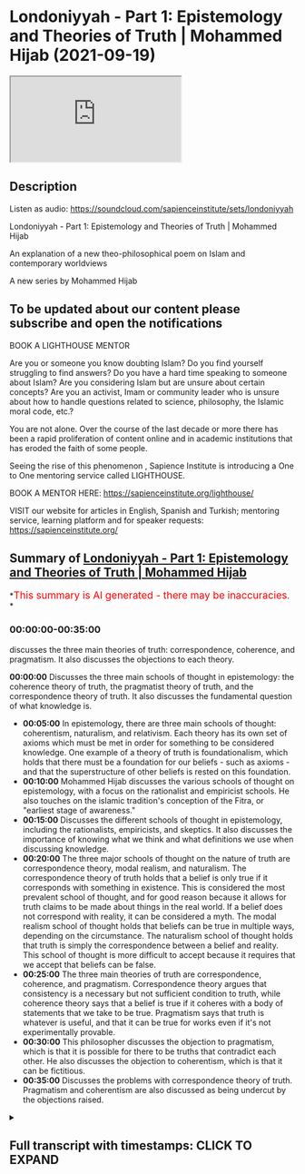 # Londoniyyah - Part 1: Epistemology and Theories of Truth | Mohammed Hijab (2021-09-19)

<iframe loading='lazy' allow='autoplay' src='https://www.youtube.com/embed/eSQk1CpCh5k'></iframe>

## Description

Listen as audio: <https://soundcloud.com/sapienceinstitute/sets/londoniyyah>

Londoniyyah - Part 1: Epistemology and Theories of Truth | Mohammed Hijab

An explanation of a new theo-philosophical poem on Islam and contemporary worldviews

A new series by Mohammed Hijab

To be updated about our content please subscribe and open the notifications
----

BOOK A LIGHTHOUSE MENTOR

Are you or someone you know doubting Islam? Do you find yourself struggling to find answers?  Do you have a hard time speaking to someone about Islam?  Are you considering Islam but are unsure about certain concepts?  Are you an activist, Imam or community leader who is unsure about how to handle questions related to science, philosophy, the Islamic moral code, etc.?

You are not alone.  Over the course of the last decade or more there has been a rapid proliferation of content online and in academic institutions that has eroded the faith of some people.

Seeing the rise of  this phenomenon , Sapience Institute is introducing a One to One mentoring service called LIGHTHOUSE.

BOOK A MENTOR HERE: <https://sapienceinstitute.org/lighthouse/>

VISIT our website for articles in English, Spanish and Turkish; mentoring service, learning platform and for speaker requests: <https://sapienceinstitute.org/>

## Summary of [Londoniyyah - Part 1: Epistemology and Theories of Truth | Mohammed Hijab](https://www.youtube.com/watch?v=eSQk1CpCh5k)

*<span style="color:red; font-size:125%">This summary is AI generated - there may be inaccuracies</span>. *

### <a onclick="modifyYTiframeseektime('0')">00:00:00-00:35:00</a>

 discusses the three main theories of truth: correspondence, coherence, and pragmatism. It also discusses the objections to each theory.

**<a onclick="modifyYTiframeseektime('0')">00:00:00</a>** Discusses the three main schools of thought in epistemology: the coherence theory of truth, the pragmatist theory of truth, and the correspondence theory of truth. It also discusses the fundamental question of what knowledge is.

* **<a onclick="modifyYTiframeseektime('300')">00:05:00</a>** In epistemology, there are three main schools of thought: coherentism, naturalism, and relativism. Each theory has its own set of axioms which must be met in order for something to be considered knowledge. One example of a theory of truth is foundationalism, which holds that there must be a foundation for our beliefs - such as axioms - and that the superstructure of other beliefs is rested on this foundation.
* **<a onclick="modifyYTiframeseektime('600')">00:10:00</a>**  Mohammed Hijab discusses the various schools of thought on epistemology, with a focus on the rationalist and empiricist schools. He also touches on the islamic tradition's conception of the Fitra, or "earliest stage of awareness."
* **<a onclick="modifyYTiframeseektime('900')">00:15:00</a>** Discusses the different schools of thought in epistemology, including the rationalists, empiricists, and skeptics. It also discusses the importance of knowing what we think and what definitions we use when discussing knowledge.
* **<a onclick="modifyYTiframeseektime('1200')">00:20:00</a>** The three major schools of thought on the nature of truth are correspondence theory, modal realism, and naturalism. The correspondence theory of truth holds that a belief is only true if it corresponds with something in existence. This is considered the most prevalent school of thought, and for good reason because it allows for truth claims to be made about things in the real world. If a belief does not correspond with reality, it can be considered a myth. The modal realism school of thought holds that beliefs can be true in multiple ways, depending on the circumstance. The naturalism school of thought holds that truth is simply the correspondence between a belief and reality. This school of thought is more difficult to accept because it requires that we accept that beliefs can be false.
* **<a onclick="modifyYTiframeseektime('1500')">00:25:00</a>** The three main theories of truth are correspondence, coherence, and pragmatism. Correspondence theory argues that consistency is a necessary but not sufficient condition to truth, while coherence theory says that a belief is true if it coheres with a body of statements that we take to be true. Pragmatism says that truth is whatever is useful, and that it can be true for works even if it's not experimentally provable.
* **<a onclick="modifyYTiframeseektime('1800')">00:30:00</a>** This philosopher discusses the objection to pragmatism, which is that it is possible for there to be truths that contradict each other. He also discusses the objection to coherentism, which is that it can be fictitious.
* **<a onclick="modifyYTiframeseektime('2100')">00:35:00</a>** Discusses the problems with correspondence theory of truth. Pragmatism and coherentism are also discussed as being undercut by the objections raised.

<details><summary><h2>Full transcript with timestamps: CLICK TO EXPAND</h2></summary>

<a onclick="modifyYTiframeseektime('2')">0:00:02</a> Music  
<a onclick="modifyYTiframeseektime('7')">0:00:07</a> and welcome to this new series we are  
<a onclick="modifyYTiframeseektime('9')">0:00:09</a> going to be exploring 25 different  
<a onclick="modifyYTiframeseektime('12')">0:00:12</a> uh talking points which we're going to  
<a onclick="modifyYTiframeseektime('13')">0:00:13</a> include in sha allah  
<a onclick="modifyYTiframeseektime('15')">0:00:15</a> things like the theories of justice  
<a onclick="modifyYTiframeseektime('16')">0:00:16</a> which is what we're going to be talking  
<a onclick="modifyYTiframeseektime('17')">0:00:17</a> about today in epistemology things like  
<a onclick="modifyYTiframeseektime('20')">0:00:20</a> moral philosophy things like political  
<a onclick="modifyYTiframeseektime('21')">0:00:21</a> philosophy things like the philosophy of  
<a onclick="modifyYTiframeseektime('23')">0:00:23</a> religion all of which are intended  
<a onclick="modifyYTiframeseektime('26')">0:00:26</a> to arm muslim people  
<a onclick="modifyYTiframeseektime('28')">0:00:28</a> in the east and in the west  
<a onclick="modifyYTiframeseektime('31')">0:00:31</a> in being able to deal with questions  
<a onclick="modifyYTiframeseektime('33')">0:00:33</a> contentions and controversies relating  
<a onclick="modifyYTiframeseektime('35')">0:00:35</a> to islam and other world religions and  
<a onclick="modifyYTiframeseektime('38')">0:00:38</a> ideologies  
<a onclick="modifyYTiframeseektime('40')">0:00:40</a> this  
<a onclick="modifyYTiframeseektime('41')">0:00:41</a> series if you like is based on a poem  
<a onclick="modifyYTiframeseektime('44')">0:00:44</a> which has been crafted  
<a onclick="modifyYTiframeseektime('46')">0:00:46</a> by a shaykh  
<a onclick="modifyYTiframeseektime('51')">0:00:51</a> who we've had discussions with  
<a onclick="modifyYTiframeseektime('54')">0:00:54</a> and who has with great generosity been  
<a onclick="modifyYTiframeseektime('57')">0:00:57</a> able to create for us a poem  
<a onclick="modifyYTiframeseektime('59')">0:00:59</a> uh based on some of the most important  
<a onclick="modifyYTiframeseektime('61')">0:01:01</a> talking points as i've mentioned  
<a onclick="modifyYTiframeseektime('64')">0:01:04</a> uh on the issues that we've just talked  
<a onclick="modifyYTiframeseektime('66')">0:01:06</a> about so what we're going to be doing  
<a onclick="modifyYTiframeseektime('67')">0:01:07</a> insha'allah is we are going to be  
<a onclick="modifyYTiframeseektime('69')">0:01:09</a> reading the poem in the arabic language  
<a onclick="modifyYTiframeseektime('71')">0:01:11</a> as per kind of the tradition of the  
<a onclick="modifyYTiframeseektime('73')">0:01:13</a> traditionalist  
<a onclick="modifyYTiframeseektime('75')">0:01:15</a> schools of islamic thought  
<a onclick="modifyYTiframeseektime('77')">0:01:17</a> and then translating this and then going  
<a onclick="modifyYTiframeseektime('80')">0:01:20</a> into the objectives of the lesson  
<a onclick="modifyYTiframeseektime('83')">0:01:23</a> and talking about  
<a onclick="modifyYTiframeseektime('85')">0:01:25</a> it will be epistemology  
<a onclick="modifyYTiframeseektime('87')">0:01:27</a> so inshallah without further ado i'm  
<a onclick="modifyYTiframeseektime('90')">0:01:30</a> going to give it to you insha allah  
<a onclick="modifyYTiframeseektime('91')">0:01:31</a> so you can read  
<a onclick="modifyYTiframeseektime('93')">0:01:33</a> the  
<a onclick="modifyYTiframeseektime('94')">0:01:34</a> poem  
<a onclick="modifyYTiframeseektime('97')">0:01:37</a> in  
<a onclick="modifyYTiframeseektime('111')">0:01:51</a> foreign  
<a onclick="modifyYTiframeseektime('141')">0:02:21</a> right  
<a onclick="modifyYTiframeseektime('142')">0:02:22</a> so for those arabic speakers that want  
<a onclick="modifyYTiframeseektime('144')">0:02:24</a> to know what we're talking about and  
<a onclick="modifyYTiframeseektime('145')">0:02:25</a> want a kind of exposition of these  
<a onclick="modifyYTiframeseektime('148')">0:02:28</a> things we will be doing this series also  
<a onclick="modifyYTiframeseektime('149')">0:02:29</a> in the arabic language which will be on  
<a onclick="modifyYTiframeseektime('151')">0:02:31</a> the sapiens arabic youtube page  
<a onclick="modifyYTiframeseektime('154')">0:02:34</a> to get straight to the objectives the  
<a onclick="modifyYTiframeseektime('155')">0:02:35</a> objectives of today's session  
<a onclick="modifyYTiframeseektime('157')">0:02:37</a> insha'allah as follows to know what  
<a onclick="modifyYTiframeseektime('159')">0:02:39</a> constitutes knowledge  
<a onclick="modifyYTiframeseektime('161')">0:02:41</a> and how it's differentiated from other  
<a onclick="modifyYTiframeseektime('163')">0:02:43</a> types of so-called cognitive successes  
<a onclick="modifyYTiframeseektime('165')">0:02:45</a> and we'll get to these  
<a onclick="modifyYTiframeseektime('167')">0:02:47</a> key words what is a cognitive success  
<a onclick="modifyYTiframeseektime('169')">0:02:49</a> why do epistemologists use this term how  
<a onclick="modifyYTiframeseektime('171')">0:02:51</a> is it differentiated from  
<a onclick="modifyYTiframeseektime('173')">0:02:53</a> knowledge what is knowledge um  
<a onclick="modifyYTiframeseektime('175')">0:02:55</a> and so on these are very important  
<a onclick="modifyYTiframeseektime('177')">0:02:57</a> questions that any student of philosophy  
<a onclick="modifyYTiframeseektime('179')">0:02:59</a> or epistemology  
<a onclick="modifyYTiframeseektime('181')">0:03:01</a> should know the answers to  
<a onclick="modifyYTiframeseektime('184')">0:03:04</a> so we're going to be looking both at the  
<a onclick="modifyYTiframeseektime('186')">0:03:06</a> islamic intellectual history or having  
<a onclick="modifyYTiframeseektime('189')">0:03:09</a> discussions based on some of the words  
<a onclick="modifyYTiframeseektime('191')">0:03:11</a> of some of the great scholars from that  
<a onclick="modifyYTiframeseektime('192')">0:03:12</a> history and the western academic history  
<a onclick="modifyYTiframeseektime('195')">0:03:15</a> on this topic  
<a onclick="modifyYTiframeseektime('196')">0:03:16</a> the second thing is to be able to  
<a onclick="modifyYTiframeseektime('198')">0:03:18</a> familiarize ourselves with the debates  
<a onclick="modifyYTiframeseektime('200')">0:03:20</a> in epistemology regarding theories of  
<a onclick="modifyYTiframeseektime('202')">0:03:22</a> truth  
<a onclick="modifyYTiframeseektime('204')">0:03:24</a> now there's lots of debates in  
<a onclick="modifyYTiframeseektime('205')">0:03:25</a> epistemology but this is perhaps one of  
<a onclick="modifyYTiframeseektime('207')">0:03:27</a> the most foundational ones  
<a onclick="modifyYTiframeseektime('209')">0:03:29</a> uh what is truth because we have  
<a onclick="modifyYTiframeseektime('211')">0:03:31</a> conversations all the time of this is  
<a onclick="modifyYTiframeseektime('213')">0:03:33</a> the truth and this is not the truth we  
<a onclick="modifyYTiframeseektime('215')">0:03:35</a> have these conversations mundanely  
<a onclick="modifyYTiframeseektime('217')">0:03:37</a> in the uh parlance that we have in  
<a onclick="modifyYTiframeseektime('219')">0:03:39</a> everyday vernacular with you know maybe  
<a onclick="modifyYTiframeseektime('221')">0:03:41</a> your spouse your your friend and so on  
<a onclick="modifyYTiframeseektime('223')">0:03:43</a> this is the truth and this is not true  
<a onclick="modifyYTiframeseektime('224')">0:03:44</a> all the way up to the most  
<a onclick="modifyYTiframeseektime('225')">0:03:45</a> metaphysically complicated topics  
<a onclick="modifyYTiframeseektime('228')">0:03:48</a> we talk about  
<a onclick="modifyYTiframeseektime('229')">0:03:49</a> this is the ultimate truth and this is  
<a onclick="modifyYTiframeseektime('231')">0:03:51</a> the absolute truth  
<a onclick="modifyYTiframeseektime('232')">0:03:52</a> but it would suggest i mean it would beg  
<a onclick="modifyYTiframeseektime('235')">0:03:55</a> the question actually more  
<a onclick="modifyYTiframeseektime('236')">0:03:56</a> foundationally what is truth in the  
<a onclick="modifyYTiframeseektime('237')">0:03:57</a> first place and is there any consensus  
<a onclick="modifyYTiframeseektime('239')">0:03:59</a> on what truth is today we have to know  
<a onclick="modifyYTiframeseektime('242')">0:04:02</a> what the competing schools of thought in  
<a onclick="modifyYTiframeseektime('244')">0:04:04</a> epistemology consider as truth  
<a onclick="modifyYTiframeseektime('246')">0:04:06</a> and we have to know the arguments they  
<a onclick="modifyYTiframeseektime('248')">0:04:08</a> use for and against other schools of  
<a onclick="modifyYTiframeseektime('250')">0:04:10</a> thought we'll be focusing on three  
<a onclick="modifyYTiframeseektime('252')">0:04:12</a> particular schools of thought which have  
<a onclick="modifyYTiframeseektime('253')">0:04:13</a> probably the most prominence in the  
<a onclick="modifyYTiframeseektime('255')">0:04:15</a> western academy  
<a onclick="modifyYTiframeseektime('256')">0:04:16</a> which are  
<a onclick="modifyYTiframeseektime('257')">0:04:17</a> the coher the coherence theory of truth  
<a onclick="modifyYTiframeseektime('259')">0:04:19</a> the pragmatist theory of truth of course  
<a onclick="modifyYTiframeseektime('261')">0:04:21</a> the correspondence theory of truth as  
<a onclick="modifyYTiframeseektime('263')">0:04:23</a> well  
<a onclick="modifyYTiframeseektime('264')">0:04:24</a> so that's the second objective the third  
<a onclick="modifyYTiframeseektime('265')">0:04:25</a> objective to be able to make a judgment  
<a onclick="modifyYTiframeseektime('267')">0:04:27</a> about this debate so we have to be  
<a onclick="modifyYTiframeseektime('268')">0:04:28</a> engaging critically with these topics  
<a onclick="modifyYTiframeseektime('271')">0:04:31</a> not just uh mundanely or passively we  
<a onclick="modifyYTiframeseektime('274')">0:04:34</a> have to be able to kind of put ourselves  
<a onclick="modifyYTiframeseektime('277')">0:04:37</a> in the shoes proverbial shoes of the  
<a onclick="modifyYTiframeseektime('280')">0:04:40</a> pragmatists of the coherentist  
<a onclick="modifyYTiframeseektime('283')">0:04:43</a> and or the correspondence theorist  
<a onclick="modifyYTiframeseektime('286')">0:04:46</a> and so we'll start right now with this  
<a onclick="modifyYTiframeseektime('287')">0:04:47</a> fundamental question  
<a onclick="modifyYTiframeseektime('289')">0:04:49</a> what is knowledge  
<a onclick="modifyYTiframeseektime('292')">0:04:52</a> so epistemologists they differentiate  
<a onclick="modifyYTiframeseektime('294')">0:04:54</a> between belief and knowledge this is  
<a onclick="modifyYTiframeseektime('296')">0:04:56</a> extremely important  
<a onclick="modifyYTiframeseektime('297')">0:04:57</a> because belief  
<a onclick="modifyYTiframeseektime('299')">0:04:59</a> is something which can be true or it can  
<a onclick="modifyYTiframeseektime('301')">0:05:01</a> be something which is false okay you  
<a onclick="modifyYTiframeseektime('303')">0:05:03</a> know you have  
<a onclick="modifyYTiframeseektime('305')">0:05:05</a> true belief and false belief  
<a onclick="modifyYTiframeseektime('307')">0:05:07</a> so what is knowledge then knowledge is  
<a onclick="modifyYTiframeseektime('309')">0:05:09</a> justified true belief  
<a onclick="modifyYTiframeseektime('313')">0:05:13</a> can you say that one more time yes i  
<a onclick="modifyYTiframeseektime('314')">0:05:14</a> have no problem in repeating this  
<a onclick="modifyYTiframeseektime('317')">0:05:17</a> knowledge is according to the majority  
<a onclick="modifyYTiframeseektime('319')">0:05:19</a> definition in epistemology is justified  
<a onclick="modifyYTiframeseektime('322')">0:05:22</a> true belief in other words three  
<a onclick="modifyYTiframeseektime('324')">0:05:24</a> criterion need to be met in order for  
<a onclick="modifyYTiframeseektime('327')">0:05:27</a> something to be considered as knowledge  
<a onclick="modifyYTiframeseektime('329')">0:05:29</a> that has to be justified  
<a onclick="modifyYTiframeseektime('331')">0:05:31</a> it has to be true  
<a onclick="modifyYTiframeseektime('332')">0:05:32</a> and it has to be a belief  
<a onclick="modifyYTiframeseektime('334')">0:05:34</a> now these three things  
<a onclick="modifyYTiframeseektime('336')">0:05:36</a> have to be in place in order for the  
<a onclick="modifyYTiframeseektime('338')">0:05:38</a> thing to be knowledge can you say  
<a onclick="modifyYTiframeseektime('340')">0:05:40</a> there's such a thing as true knowledge  
<a onclick="modifyYTiframeseektime('341')">0:05:41</a> and false knowledge on this strict  
<a onclick="modifyYTiframeseektime('343')">0:05:43</a> epistemological definition no you can't  
<a onclick="modifyYTiframeseektime('345')">0:05:45</a> it's either  
<a onclick="modifyYTiframeseektime('346')">0:05:46</a> knowledge or there isn't knowledge  
<a onclick="modifyYTiframeseektime('349')">0:05:49</a> if you say something which is false this  
<a onclick="modifyYTiframeseektime('350')">0:05:50</a> is not knowledge  
<a onclick="modifyYTiframeseektime('352')">0:05:52</a> and just on a side note it's really  
<a onclick="modifyYTiframeseektime('353')">0:05:53</a> interesting i was  
<a onclick="modifyYTiframeseektime('355')">0:05:55</a> thinking about this verse in the quran  
<a onclick="modifyYTiframeseektime('357')">0:05:57</a> since we're muslims and  
<a onclick="modifyYTiframeseektime('359')">0:05:59</a> coming from that  
<a onclick="modifyYTiframeseektime('360')">0:06:00</a> perspective  
<a onclick="modifyYTiframeseektime('368')">0:06:08</a> they have no knowledge of this when  
<a onclick="modifyYTiframeseektime('370')">0:06:10</a> christians are saying that you know  
<a onclick="modifyYTiframeseektime('372')">0:06:12</a> jesus is the son of god you know  
<a onclick="modifyYTiframeseektime('375')">0:06:15</a> that they have no knowledge of this  
<a onclick="modifyYTiframeseektime('377')">0:06:17</a> so it's as if their false beliefs  
<a onclick="modifyYTiframeseektime('381')">0:06:21</a> amount to nothing basically it's not  
<a onclick="modifyYTiframeseektime('382')">0:06:22</a> even knowledge it's not false knowledge  
<a onclick="modifyYTiframeseektime('385')">0:06:25</a> it's not knowledge at all  
<a onclick="modifyYTiframeseektime('387')">0:06:27</a> they have no knowledge of it  
<a onclick="modifyYTiframeseektime('388')">0:06:28</a> such knowledge does not even exist in  
<a onclick="modifyYTiframeseektime('390')">0:06:30</a> the first place because this is a false  
<a onclick="modifyYTiframeseektime('391')">0:06:31</a> belief  
<a onclick="modifyYTiframeseektime('393')">0:06:33</a> interesting anyway but gone back to this  
<a onclick="modifyYTiframeseektime('394')">0:06:34</a> point  
<a onclick="modifyYTiframeseektime('395')">0:06:35</a> that this is  
<a onclick="modifyYTiframeseektime('397')">0:06:37</a> what knowledge is  
<a onclick="modifyYTiframeseektime('398')">0:06:38</a> however someone came out called gettier  
<a onclick="modifyYTiframeseektime('402')">0:06:42</a> a very interesting uh character who came  
<a onclick="modifyYTiframeseektime('403')">0:06:43</a> out  
<a onclick="modifyYTiframeseektime('404')">0:06:44</a> and he proposed what referred to are  
<a onclick="modifyYTiframeseektime('407')">0:06:47</a> gettier examples actually  
<a onclick="modifyYTiframeseektime('409')">0:06:49</a> and  
<a onclick="modifyYTiframeseektime('410')">0:06:50</a> these are you know  
<a onclick="modifyYTiframeseektime('412')">0:06:52</a> examples of theories and so on  
<a onclick="modifyYTiframeseektime('414')">0:06:54</a> of uh  
<a onclick="modifyYTiframeseektime('416')">0:06:56</a> where all these three conditions can be  
<a onclick="modifyYTiframeseektime('418')">0:06:58</a> met but actually knowledge is not uh is  
<a onclick="modifyYTiframeseektime('421')">0:07:01</a> not achieved  
<a onclick="modifyYTiframeseektime('422')">0:07:02</a> and  
<a onclick="modifyYTiframeseektime('423')">0:07:03</a> i'll give you one example of such a  
<a onclick="modifyYTiframeseektime('425')">0:07:05</a> thing he wrote this in two pages i mean  
<a onclick="modifyYTiframeseektime('427')">0:07:07</a> you can see sometimes you can write  
<a onclick="modifyYTiframeseektime('428')">0:07:08</a> something in an academic way and it's  
<a onclick="modifyYTiframeseektime('431')">0:07:11</a> very short and brief but has such an  
<a onclick="modifyYTiframeseektime('433')">0:07:13</a> impact i think one and a half page or  
<a onclick="modifyYTiframeseektime('434')">0:07:14</a> two pages and these were referred to as  
<a onclick="modifyYTiframeseektime('435')">0:07:15</a> gettier examples in fact  
<a onclick="modifyYTiframeseektime('438')">0:07:18</a> but i'll give you an example because his  
<a onclick="modifyYTiframeseektime('439')">0:07:19</a> exam's a bit long-winded i'll give you  
<a onclick="modifyYTiframeseektime('441')">0:07:21</a> an example of what would constitute as a  
<a onclick="modifyYTiframeseektime('442')">0:07:22</a> get here example for example  
<a onclick="modifyYTiframeseektime('444')">0:07:24</a> if you look at a clock okay and it says  
<a onclick="modifyYTiframeseektime('447')">0:07:27</a> uh 12 o'clock on it it says 12 clock but  
<a onclick="modifyYTiframeseektime('449')">0:07:29</a> there's no battery in that clock there's  
<a onclick="modifyYTiframeseektime('450')">0:07:30</a> no battery in that clock do you  
<a onclick="modifyYTiframeseektime('452')">0:07:32</a> do you have a justified belief yes you  
<a onclick="modifyYTiframeseektime('455')">0:07:35</a> have a justified reason for thinking  
<a onclick="modifyYTiframeseektime('457')">0:07:37</a> it's two o'clock or twelve o'clock  
<a onclick="modifyYTiframeseektime('458')">0:07:38</a> whatever it is  
<a onclick="modifyYTiframeseektime('459')">0:07:39</a> what if it happens to be twelve o'clock  
<a onclick="modifyYTiframeseektime('462')">0:07:42</a> yes you have a justified true belief  
<a onclick="modifyYTiframeseektime('465')">0:07:45</a> but it's based on something which is  
<a onclick="modifyYTiframeseektime('467')">0:07:47</a> telling you the wrong time it's just  
<a onclick="modifyYTiframeseektime('469')">0:07:49</a> coincidental that at this point in time  
<a onclick="modifyYTiframeseektime('472')">0:07:52</a> you're looking at the clock  
<a onclick="modifyYTiframeseektime('474')">0:07:54</a> and so sometimes  
<a onclick="modifyYTiframeseektime('475')">0:07:55</a> you can have instances where all three  
<a onclick="modifyYTiframeseektime('478')">0:07:58</a> criterion  
<a onclick="modifyYTiframeseektime('480')">0:08:00</a> justified true belief are not met but  
<a onclick="modifyYTiframeseektime('482')">0:08:02</a> then you can still have  
<a onclick="modifyYTiframeseektime('483')">0:08:03</a> uh you can you can still have knowledge  
<a onclick="modifyYTiframeseektime('486')">0:08:06</a> or you can have false knowledge  
<a onclick="modifyYTiframeseektime('487')">0:08:07</a> and so these were dubbed gettier  
<a onclick="modifyYTiframeseektime('490')">0:08:10</a> examples but for the most part apart  
<a onclick="modifyYTiframeseektime('492')">0:08:12</a> from gettier  
<a onclick="modifyYTiframeseektime('494')">0:08:14</a> most people would would still insist  
<a onclick="modifyYTiframeseektime('496')">0:08:16</a> actually on this usage of  
<a onclick="modifyYTiframeseektime('498')">0:08:18</a> the term knowledge which is that is  
<a onclick="modifyYTiframeseektime('500')">0:08:20</a> justified true  
<a onclick="modifyYTiframeseektime('503')">0:08:23</a> belief  
<a onclick="modifyYTiframeseektime('506')">0:08:26</a> now  
<a onclick="modifyYTiframeseektime('507')">0:08:27</a> in epistemology there are different  
<a onclick="modifyYTiframeseektime('508')">0:08:28</a> schools of thought uh you'd be  
<a onclick="modifyYTiframeseektime('511')">0:08:31</a> you know if you read a book something  
<a onclick="modifyYTiframeseektime('512')">0:08:32</a> like  
<a onclick="modifyYTiframeseektime('513')">0:08:33</a> evidence and inquiry written by susan  
<a onclick="modifyYTiframeseektime('515')">0:08:35</a> hack where she discusses different  
<a onclick="modifyYTiframeseektime('518')">0:08:38</a> schools of thought and so on different  
<a onclick="modifyYTiframeseektime('521')">0:08:41</a> you know schools of thought now i want  
<a onclick="modifyYTiframeseektime('523')">0:08:43</a> to be very clear we're going to talk  
<a onclick="modifyYTiframeseektime('524')">0:08:44</a> about theories of truth today okay in  
<a onclick="modifyYTiframeseektime('527')">0:08:47</a> theories of truth there are three main  
<a onclick="modifyYTiframeseektime('528')">0:08:48</a> schools of thought but in epistemology  
<a onclick="modifyYTiframeseektime('530')">0:08:50</a> generally there are more than three  
<a onclick="modifyYTiframeseektime('532')">0:08:52</a> that are discussed  
<a onclick="modifyYTiframeseektime('533')">0:08:53</a> and sometimes when for example we talk  
<a onclick="modifyYTiframeseektime('535')">0:08:55</a> about coherentism  
<a onclick="modifyYTiframeseektime('537')">0:08:57</a> or we're talking about whatever it is  
<a onclick="modifyYTiframeseektime('539')">0:08:59</a> we're going to be talking about one can  
<a onclick="modifyYTiframeseektime('540')">0:09:00</a> get confused  
<a onclick="modifyYTiframeseektime('542')">0:09:02</a> between the two categories when we're  
<a onclick="modifyYTiframeseektime('544')">0:09:04</a> talking about theories of truth  
<a onclick="modifyYTiframeseektime('545')">0:09:05</a> sometimes the same school of thought  
<a onclick="modifyYTiframeseektime('548')">0:09:08</a> is described in a slightly different way  
<a onclick="modifyYTiframeseektime('550')">0:09:10</a> so for example one of the major schools  
<a onclick="modifyYTiframeseektime('552')">0:09:12</a> of law in epistemology is something  
<a onclick="modifyYTiframeseektime('554')">0:09:14</a> called foundationalism  
<a onclick="modifyYTiframeseektime('556')">0:09:16</a> and foundationalism is the idea that  
<a onclick="modifyYTiframeseektime('558')">0:09:18</a> actually  
<a onclick="modifyYTiframeseektime('560')">0:09:20</a> there cannot be an infinite regress and  
<a onclick="modifyYTiframeseektime('562')">0:09:22</a> this is the main argument for  
<a onclick="modifyYTiframeseektime('563')">0:09:23</a> foundationalism actually there cannot be  
<a onclick="modifyYTiframeseektime('565')">0:09:25</a> an infinite regress of explained things  
<a onclick="modifyYTiframeseektime('567')">0:09:27</a> there have to be these basic ideas  
<a onclick="modifyYTiframeseektime('571')">0:09:31</a> that  
<a onclick="modifyYTiframeseektime('572')">0:09:32</a> um  
<a onclick="modifyYTiframeseektime('573')">0:09:33</a> the superstructure of other ideas are  
<a onclick="modifyYTiframeseektime('576')">0:09:36</a> supported upon if you like they can be  
<a onclick="modifyYTiframeseektime('578')">0:09:38</a> called axioms  
<a onclick="modifyYTiframeseektime('579')">0:09:39</a> they can be called axioms so these  
<a onclick="modifyYTiframeseektime('580')">0:09:40</a> things that they don't have the  
<a onclick="modifyYTiframeseektime('582')">0:09:42</a> explanation of their own they break the  
<a onclick="modifyYTiframeseektime('583')">0:09:43</a> infinite regress and they explain other  
<a onclick="modifyYTiframeseektime('586')">0:09:46</a> beliefs okay they don't have an  
<a onclick="modifyYTiframeseektime('587')">0:09:47</a> explanation of their own and they  
<a onclick="modifyYTiframeseektime('588')">0:09:48</a> explain other beliefs so foundationalism  
<a onclick="modifyYTiframeseektime('591')">0:09:51</a> is this idea that epistemologically  
<a onclick="modifyYTiframeseektime('593')">0:09:53</a> there must be a foundation for our  
<a onclick="modifyYTiframeseektime('595')">0:09:55</a> beliefs and then the superstructure of  
<a onclick="modifyYTiframeseektime('597')">0:09:57</a> other beliefs are rested on this  
<a onclick="modifyYTiframeseektime('598')">0:09:58</a> foundation  
<a onclick="modifyYTiframeseektime('600')">0:10:00</a> on the other hand you have a school of  
<a onclick="modifyYTiframeseektime('602')">0:10:02</a> thought like coherentism which describes  
<a onclick="modifyYTiframeseektime('605')">0:10:05</a> beliefs less like a building and more  
<a onclick="modifyYTiframeseektime('607')">0:10:07</a> like a web in fact they say there's  
<a onclick="modifyYTiframeseektime('609')">0:10:09</a> there's not an epistle epistemological  
<a onclick="modifyYTiframeseektime('611')">0:10:11</a> advantage  
<a onclick="modifyYTiframeseektime('612')">0:10:12</a> in so-called basic beliefs over other  
<a onclick="modifyYTiframeseektime('614')">0:10:14</a> beliefs and they would say that actually  
<a onclick="modifyYTiframeseektime('617')">0:10:17</a> these two kinds of beliefs are the same  
<a onclick="modifyYTiframeseektime('618')">0:10:18</a> in epistemic weight  
<a onclick="modifyYTiframeseektime('620')">0:10:20</a> and we'll talk about how this relates to  
<a onclick="modifyYTiframeseektime('622')">0:10:22</a> today's discussion  
<a onclick="modifyYTiframeseektime('624')">0:10:24</a> but these schools of thought  
<a onclick="modifyYTiframeseektime('627')">0:10:27</a> are really important because they have  
<a onclick="modifyYTiframeseektime('628')">0:10:28</a> their kind of  
<a onclick="modifyYTiframeseektime('631')">0:10:31</a> inception  
<a onclick="modifyYTiframeseektime('632')">0:10:32</a> the rational school for for example has  
<a onclick="modifyYTiframeseektime('634')">0:10:34</a> this inception in uh  
<a onclick="modifyYTiframeseektime('636')">0:10:36</a> the renaissance you have descartes  
<a onclick="modifyYTiframeseektime('638')">0:10:38</a> as many of you would have known this  
<a onclick="modifyYTiframeseektime('639')">0:10:39</a> name descartes rene descartes who wrote  
<a onclick="modifyYTiframeseektime('641')">0:10:41</a> the meditations you know he employed  
<a onclick="modifyYTiframeseektime('643')">0:10:43</a> systemic doubt to come to a particular  
<a onclick="modifyYTiframeseektime('645')">0:10:45</a> conclusion of i think therefore i am  
<a onclick="modifyYTiframeseektime('648')">0:10:48</a> kojito ergosam which is the  
<a onclick="modifyYTiframeseektime('650')">0:10:50</a> base it was actually for the base for  
<a onclick="modifyYTiframeseektime('652')">0:10:52</a> for a long time of western philosophy  
<a onclick="modifyYTiframeseektime('655')">0:10:55</a> um for the rational school in particular  
<a onclick="modifyYTiframeseektime('657')">0:10:57</a> so i think therefore i am is the most  
<a onclick="modifyYTiframeseektime('659')">0:10:59</a> foundational thing you can come to he  
<a onclick="modifyYTiframeseektime('661')">0:11:01</a> wrote in his meditations using systemic  
<a onclick="modifyYTiframeseektime('663')">0:11:03</a> doubt  
<a onclick="modifyYTiframeseektime('664')">0:11:04</a> um that you know i doubt my this i doubt  
<a onclick="modifyYTiframeseektime('667')">0:11:07</a> my senses it could be a demon that's  
<a onclick="modifyYTiframeseektime('668')">0:11:08</a> possessing me it could be this  
<a onclick="modifyYTiframeseektime('670')">0:11:10</a> at the end he said the one thing i can't  
<a onclick="modifyYTiframeseektime('672')">0:11:12</a> doubt he said one thing i can't doubt is  
<a onclick="modifyYTiframeseektime('675')">0:11:15</a> i think therefore i am  
<a onclick="modifyYTiframeseektime('677')">0:11:17</a> by the way nietzsche came back you know  
<a onclick="modifyYTiframeseektime('679')">0:11:19</a> he wrote i think he was in the gay  
<a onclick="modifyYTiframeseektime('680')">0:11:20</a> science or beyond good and evil one of  
<a onclick="modifyYTiframeseektime('682')">0:11:22</a> the books and he said actually there's  
<a onclick="modifyYTiframeseektime('684')">0:11:24</a> some presuppositions in this thing which  
<a onclick="modifyYTiframeseektime('685')">0:11:25</a> you thought was unshakable which they  
<a onclick="modifyYTiframeseektime('687')">0:11:27</a> could go some or you know i think  
<a onclick="modifyYTiframeseektime('689')">0:11:29</a> therefore i am says well you're saying i  
<a onclick="modifyYTiframeseektime('691')">0:11:31</a> which presupposes that you exist  
<a onclick="modifyYTiframeseektime('693')">0:11:33</a> when you say i think therefore i am it  
<a onclick="modifyYTiframeseektime('694')">0:11:34</a> says why why not avicenna quite  
<a onclick="modifyYTiframeseektime('697')">0:11:37</a> interestingly even cena  
<a onclick="modifyYTiframeseektime('698')">0:11:38</a> he had a much more watertight version of  
<a onclick="modifyYTiframeseektime('700')">0:11:40</a> the kijito many hundreds of years before  
<a onclick="modifyYTiframeseektime('703')">0:11:43</a> uh rene descartes attempted  
<a onclick="modifyYTiframeseektime('705')">0:11:45</a> the the operation which is he said  
<a onclick="modifyYTiframeseektime('708')">0:11:48</a> and now  
<a onclick="modifyYTiframeseektime('711')">0:11:51</a> there's there's no doubt that there is  
<a onclick="modifyYTiframeseektime('712')">0:11:52</a> existence so he didn't personalize it  
<a onclick="modifyYTiframeseektime('714')">0:11:54</a> and he didn't have a personal product  
<a onclick="modifyYTiframeseektime('716')">0:11:56</a> and this was written in a book called  
<a onclick="modifyYTiframeseektime('717')">0:11:57</a> najit  
<a onclick="modifyYTiframeseektime('718')">0:11:58</a> uh that's been seen a lot but anyway  
<a onclick="modifyYTiframeseektime('720')">0:12:00</a> putting that to the side the rational  
<a onclick="modifyYTiframeseektime('721')">0:12:01</a> the rationalist school of thought  
<a onclick="modifyYTiframeseektime('723')">0:12:03</a> they had this idea that you can  
<a onclick="modifyYTiframeseektime('725')">0:12:05</a> rationalize almost any belief system in  
<a onclick="modifyYTiframeseektime('727')">0:12:07</a> your mind you can come to the truth with  
<a onclick="modifyYTiframeseektime('729')">0:12:09</a> your mind  
<a onclick="modifyYTiframeseektime('731')">0:12:11</a> and  
<a onclick="modifyYTiframeseektime('731')">0:12:11</a> those who went against them were the  
<a onclick="modifyYTiframeseektime('733')">0:12:13</a> british empiricists for example john  
<a onclick="modifyYTiframeseektime('735')">0:12:15</a> locke was one of them  
<a onclick="modifyYTiframeseektime('737')">0:12:17</a> you had the empiricists who believed  
<a onclick="modifyYTiframeseektime('739')">0:12:19</a> that the sentence will experience or  
<a onclick="modifyYTiframeseektime('741')">0:12:21</a> sense datum was the best way of  
<a onclick="modifyYTiframeseektime('743')">0:12:23</a> achieving information like you your five  
<a onclick="modifyYTiframeseektime('745')">0:12:25</a> senses this is how actually you you get  
<a onclick="modifyYTiframeseektime('748')">0:12:28</a> information so the the there was a  
<a onclick="modifyYTiframeseektime('751')">0:12:31</a> tension if you like between the  
<a onclick="modifyYTiframeseektime('752')">0:12:32</a> empiricist school of thor and the  
<a onclick="modifyYTiframeseektime('753')">0:12:33</a> rationalist school of law  
<a onclick="modifyYTiframeseektime('756')">0:12:36</a> and of course then the post-modern  
<a onclick="modifyYTiframeseektime('758')">0:12:38</a> school of thought which we're going to  
<a onclick="modifyYTiframeseektime('760')">0:12:40</a> touch upon maybe somewhere along the  
<a onclick="modifyYTiframeseektime('762')">0:12:42</a> line of this series but these are some  
<a onclick="modifyYTiframeseektime('764')">0:12:44</a> of the epistemological schools of  
<a onclick="modifyYTiframeseektime('766')">0:12:46</a> thought you have skepticism which is  
<a onclick="modifyYTiframeseektime('768')">0:12:48</a> the idea that we can't even we can't  
<a onclick="modifyYTiframeseektime('770')">0:12:50</a> even know anyway we can't even know  
<a onclick="modifyYTiframeseektime('772')">0:12:52</a> anyway these are things that we you know  
<a onclick="modifyYTiframeseektime('774')">0:12:54</a> they doubt the idea that we can know  
<a onclick="modifyYTiframeseektime('775')">0:12:55</a> these things  
<a onclick="modifyYTiframeseektime('776')">0:12:56</a> but then the question would would be i  
<a onclick="modifyYTiframeseektime('778')">0:12:58</a> mean is that knowledge claim in and of  
<a onclick="modifyYTiframeseektime('779')">0:12:59</a> itself i mean that we can't know anyway  
<a onclick="modifyYTiframeseektime('782')">0:13:02</a> but these are all different approaches  
<a onclick="modifyYTiframeseektime('783')">0:13:03</a> to epistemology you can be a skeptic you  
<a onclick="modifyYTiframeseektime('785')">0:13:05</a> can be a rationalist you can be an  
<a onclick="modifyYTiframeseektime('786')">0:13:06</a> empiricist you can be a foundation list  
<a onclick="modifyYTiframeseektime('789')">0:13:09</a> yeah you know even susan hack in the  
<a onclick="modifyYTiframeseektime('792')">0:13:12</a> book she talks about found heroinism she  
<a onclick="modifyYTiframeseektime('794')">0:13:14</a> puts things together you know  
<a onclick="modifyYTiframeseektime('795')">0:13:15</a> foundationalism and coherentism she puts  
<a onclick="modifyYTiframeseektime('797')">0:13:17</a> them together  
<a onclick="modifyYTiframeseektime('798')">0:13:18</a> you can you can play around with the  
<a onclick="modifyYTiframeseektime('800')">0:13:20</a> categories in this way and depending on  
<a onclick="modifyYTiframeseektime('802')">0:13:22</a> how you start  
<a onclick="modifyYTiframeseektime('804')">0:13:24</a> you know  
<a onclick="modifyYTiframeseektime('804')">0:13:24</a> how you start you know  
<a onclick="modifyYTiframeseektime('806')">0:13:26</a> this will determine how you end if you  
<a onclick="modifyYTiframeseektime('808')">0:13:28</a> like you know if you start as a skeptic  
<a onclick="modifyYTiframeseektime('811')">0:13:31</a> you might not end up anywhere you might  
<a onclick="modifyYTiframeseektime('812')">0:13:32</a> just say well i doubt this i doubt that  
<a onclick="modifyYTiframeseektime('814')">0:13:34</a> i doubt this high value it's very  
<a onclick="modifyYTiframeseektime('815')">0:13:35</a> important for us to establish  
<a onclick="modifyYTiframeseektime('818')">0:13:38</a> okay who we are talking to and what  
<a onclick="modifyYTiframeseektime('820')">0:13:40</a> criterion they are putting in place for  
<a onclick="modifyYTiframeseektime('822')">0:13:42</a> what is beneficial knowledge what is  
<a onclick="modifyYTiframeseektime('824')">0:13:44</a> true knowledge what is true and  
<a onclick="modifyYTiframeseektime('825')">0:13:45</a> justified belief because if if the  
<a onclick="modifyYTiframeseektime('827')">0:13:47</a> criterion is is is jumbled then the  
<a onclick="modifyYTiframeseektime('830')">0:13:50</a> conclusions will be jumbled  
<a onclick="modifyYTiframeseektime('832')">0:13:52</a> and so this is really an extremely  
<a onclick="modifyYTiframeseektime('834')">0:13:54</a> important point because the issue of  
<a onclick="modifyYTiframeseektime('836')">0:13:56</a> evidence will keep coming up  
<a onclick="modifyYTiframeseektime('838')">0:13:58</a> but what counts as good evidence well  
<a onclick="modifyYTiframeseektime('839')">0:13:59</a> for the russian this is rational  
<a onclick="modifyYTiframeseektime('840')">0:14:00</a> evidence for the empiricist it's  
<a onclick="modifyYTiframeseektime('842')">0:14:02</a> empirical evidence you know and so on  
<a onclick="modifyYTiframeseektime('844')">0:14:04</a> and so forth  
<a onclick="modifyYTiframeseektime('845')">0:14:05</a> and for the coherences it's coherent  
<a onclick="modifyYTiframeseektime('847')">0:14:07</a> evidence it's a coherent set of  
<a onclick="modifyYTiframeseektime('849')">0:14:09</a> propositions that come together in a  
<a onclick="modifyYTiframeseektime('851')">0:14:11</a> manner that doesn't contradict itself as  
<a onclick="modifyYTiframeseektime('853')">0:14:13</a> we're going to come and see  
<a onclick="modifyYTiframeseektime('855')">0:14:15</a> later on so  
<a onclick="modifyYTiframeseektime('857')">0:14:17</a> in the islamic tradition obviously we  
<a onclick="modifyYTiframeseektime('859')">0:14:19</a> have the fitra which is another thing  
<a onclick="modifyYTiframeseektime('860')">0:14:20</a> and this was in the poem because the  
<a onclick="modifyYTiframeseektime('862')">0:14:22</a> three  
<a onclick="modifyYTiframeseektime('863')">0:14:23</a> things that we're going to come to in  
<a onclick="modifyYTiframeseektime('864')">0:14:24</a> the in the poem  
<a onclick="modifyYTiframeseektime('866')">0:14:26</a> was  
<a onclick="modifyYTiframeseektime('867')">0:14:27</a> which is the idea of of the five senses  
<a onclick="modifyYTiframeseektime('871')">0:14:31</a> you know the the the  
<a onclick="modifyYTiframeseektime('873')">0:14:33</a> organs  
<a onclick="modifyYTiframeseektime('874')">0:14:34</a> uh of perception you want to put them  
<a onclick="modifyYTiframeseektime('876')">0:14:36</a> that way you know law and the perception  
<a onclick="modifyYTiframeseektime('877')">0:14:37</a> the five sentences  
<a onclick="modifyYTiframeseektime('879')">0:14:39</a> and then you have  
<a onclick="modifyYTiframeseektime('881')">0:14:41</a> which is it covers the rationalist  
<a onclick="modifyYTiframeseektime('883')">0:14:43</a> school of thought numbers you know  
<a onclick="modifyYTiframeseektime('884')">0:14:44</a> rationalization things which are not  
<a onclick="modifyYTiframeseektime('886')">0:14:46</a> necessarily put under a microscope but  
<a onclick="modifyYTiframeseektime('887')">0:14:47</a> that you can still perceive  
<a onclick="modifyYTiframeseektime('889')">0:14:49</a> and then you have the fitra which is  
<a onclick="modifyYTiframeseektime('890')">0:14:50</a> intuitive knowledge which many have  
<a onclick="modifyYTiframeseektime('892')">0:14:52</a> spoken about many have been skeptical  
<a onclick="modifyYTiframeseektime('894')">0:14:54</a> about but it's still something there  
<a onclick="modifyYTiframeseektime('896')">0:14:56</a> and what is intuitive knowledge it's an  
<a onclick="modifyYTiframeseektime('898')">0:14:58</a> instinct  
<a onclick="modifyYTiframeseektime('899')">0:14:59</a> in fact that's what the kind of muslim  
<a onclick="modifyYTiframeseektime('901')">0:15:01</a> scholars have said you know full time  
<a onclick="modifyYTiframeseektime('903')">0:15:03</a> that it's it's an instinct it's not  
<a onclick="modifyYTiframeseektime('904')">0:15:04</a> something it's it's super rational if  
<a onclick="modifyYTiframeseektime('906')">0:15:06</a> you like it's not something which can be  
<a onclick="modifyYTiframeseektime('908')">0:15:08</a> reduced to a set of  
<a onclick="modifyYTiframeseektime('910')">0:15:10</a> propositions  
<a onclick="modifyYTiframeseektime('912')">0:15:12</a> that can be put in propositional terms  
<a onclick="modifyYTiframeseektime('914')">0:15:14</a> uh if p  
<a onclick="modifyYTiframeseektime('916')">0:15:16</a> uh  
<a onclick="modifyYTiframeseektime('917')">0:15:17</a> p entails q and you know then q then p  
<a onclick="modifyYTiframeseektime('920')">0:15:20</a> you can't put it in this language you  
<a onclick="modifyYTiframeseektime('921')">0:15:21</a> know  
<a onclick="modifyYTiframeseektime('922')">0:15:22</a> in instinctual knowledge  
<a onclick="modifyYTiframeseektime('924')">0:15:24</a> or intuitive knowledge is is this  
<a onclick="modifyYTiframeseektime('926')">0:15:26</a> knowledge  
<a onclick="modifyYTiframeseektime('927')">0:15:27</a> which just comes naturally in tamiya  
<a onclick="modifyYTiframeseektime('929')">0:15:29</a> himself he says it's just like a baby  
<a onclick="modifyYTiframeseektime('933')">0:15:33</a> instinctively knowing how to suckle the  
<a onclick="modifyYTiframeseektime('936')">0:15:36</a> breast of the mother is is that  
<a onclick="modifyYTiframeseektime('938')">0:15:38</a> instinctive you don't even need to think  
<a onclick="modifyYTiframeseektime('940')">0:15:40</a> about it it just happens it's like  
<a onclick="modifyYTiframeseektime('941')">0:15:41</a> touching a  
<a onclick="modifyYTiframeseektime('942')">0:15:42</a> candle and knowing that it's it's hard  
<a onclick="modifyYTiframeseektime('944')">0:15:44</a> that kind of knowledge is an instinct  
<a onclick="modifyYTiframeseektime('946')">0:15:46</a> it's pure unadulterated instinct  
<a onclick="modifyYTiframeseektime('949')">0:15:49</a> and  
<a onclick="modifyYTiframeseektime('950')">0:15:50</a> it's really interesting because i do  
<a onclick="modifyYTiframeseektime('951')">0:15:51</a> want to mention something here  
<a onclick="modifyYTiframeseektime('953')">0:15:53</a> first of all it's very important the  
<a onclick="modifyYTiframeseektime('954')">0:15:54</a> fethullah this is the understanding of  
<a onclick="modifyYTiframeseektime('955')">0:15:55</a> ibn tamiya and yes  
<a onclick="modifyYTiframeseektime('957')">0:15:57</a> had a very similar understanding and  
<a onclick="modifyYTiframeseektime('958')">0:15:58</a> that's why the muslim world today i mean  
<a onclick="modifyYTiframeseektime('960')">0:16:00</a> they're settled on this idea that the  
<a onclick="modifyYTiframeseektime('962')">0:16:02</a> fetal releases is in a predisposition to  
<a onclick="modifyYTiframeseektime('964')">0:16:04</a> believing in god but this was not the  
<a onclick="modifyYTiframeseektime('965')">0:16:05</a> only um kind of classical idea of what  
<a onclick="modifyYTiframeseektime('967')">0:16:07</a> the fitrah was by the way the matasil is  
<a onclick="modifyYTiframeseektime('970')">0:16:10</a> yes they believed in that but someone  
<a onclick="modifyYTiframeseektime('971')">0:16:11</a> like ibn abdul baar  
<a onclick="modifyYTiframeseektime('974')">0:16:14</a> he believed that the fitra was neutral  
<a onclick="modifyYTiframeseektime('976')">0:16:16</a> he didn't believe that the fitzra was  
<a onclick="modifyYTiframeseektime('979')">0:16:19</a> pushing you towards believing in god or  
<a onclick="modifyYTiframeseektime('981')">0:16:21</a> or not in fact um he you know  
<a onclick="modifyYTiframeseektime('984')">0:16:24</a> he believed that you know you could give  
<a onclick="modifyYTiframeseektime('986')">0:16:26</a> you a propensity it's a good or evil  
<a onclick="modifyYTiframeseektime('987')">0:16:27</a> avisa you've been seeing that he didn't  
<a onclick="modifyYTiframeseektime('989')">0:16:29</a> believe that that either he believed  
<a onclick="modifyYTiframeseektime('991')">0:16:31</a> that it was just something that which  
<a onclick="modifyYTiframeseektime('992')">0:16:32</a> allowed you to see the intelligibles in  
<a onclick="modifyYTiframeseektime('993')">0:16:33</a> the world it's not something which is uh  
<a onclick="modifyYTiframeseektime('996')">0:16:36</a> you know this  
<a onclick="modifyYTiframeseektime('997')">0:16:37</a> and um  
<a onclick="modifyYTiframeseektime('998')">0:16:38</a> and so there was some slight level of  
<a onclick="modifyYTiframeseektime('1000')">0:16:40</a> controversy uh what the future entailed  
<a onclick="modifyYTiframeseektime('1002')">0:16:42</a> but the fedra from the islamic  
<a onclick="modifyYTiframeseektime('1004')">0:16:44</a> perspective is the idea okay that you  
<a onclick="modifyYTiframeseektime('1006')">0:16:46</a> are born with this receptive if you want  
<a onclick="modifyYTiframeseektime('1009')">0:16:49</a> to put it in in modern language  
<a onclick="modifyYTiframeseektime('1010')">0:16:50</a> receptivity to believing in god this  
<a onclick="modifyYTiframeseektime('1014')">0:16:54</a> this  
<a onclick="modifyYTiframeseektime('1014')">0:16:54</a> this agent  
<a onclick="modifyYTiframeseektime('1018')">0:16:58</a> and this is something which cognitive  
<a onclick="modifyYTiframeseektime('1019')">0:16:59</a> science has affirmed to a large extent  
<a onclick="modifyYTiframeseektime('1022')">0:17:02</a> so  
<a onclick="modifyYTiframeseektime('1023')">0:17:03</a> justin barrett uh a cognitive scientist  
<a onclick="modifyYTiframeseektime('1026')">0:17:06</a> i'm gonna i'm just gonna read something  
<a onclick="modifyYTiframeseektime('1027')">0:17:07</a> that he says quite interesting and i'll  
<a onclick="modifyYTiframeseektime('1029')">0:17:09</a> send it to you if you don't have but in  
<a onclick="modifyYTiframeseektime('1030')">0:17:10</a> one page 158 of his book he says even 13  
<a onclick="modifyYTiframeseektime('1033')">0:17:13</a> month old even a 13 month older person  
<a onclick="modifyYTiframeseektime('1036')">0:17:16</a> appears to regard an internal agent one  
<a onclick="modifyYTiframeseektime('1038')">0:17:18</a> that does not resemble a human or animal  
<a onclick="modifyYTiframeseektime('1040')">0:17:20</a> is capable of bringing about order where  
<a onclick="modifyYTiframeseektime('1043')">0:17:23</a> a similar non-agent  
<a onclick="modifyYTiframeseektime('1045')">0:17:25</a> whereas a similar non-agent is not  
<a onclick="modifyYTiframeseektime('1046')">0:17:26</a> capable babies look  
<a onclick="modifyYTiframeseektime('1048')">0:17:28</a> longer as if surprised when rolling a  
<a onclick="modifyYTiframeseektime('1051')">0:17:31</a> ball appears to neatly stack up a stack  
<a onclick="modifyYTiframeseektime('1053')">0:17:33</a> a heap of blocks compared with  
<a onclick="modifyYTiframeseektime('1056')">0:17:36</a> when a ball turns  
<a onclick="modifyYTiframeseektime('1058')">0:17:38</a> the neat stack into a jumble when the  
<a onclick="modifyYTiframeseektime('1060')">0:17:40</a> ball has eyes and a mouth on its  
<a onclick="modifyYTiframeseektime('1064')">0:17:44</a> scoots towards the blocks like an agent  
<a onclick="modifyYTiframeseektime('1066')">0:17:46</a> instead of rolling then babies do not  
<a onclick="modifyYTiframeseektime('1068')">0:17:48</a> regard the two events differently  
<a onclick="modifyYTiframeseektime('1070')">0:17:50</a> meaning even a child can assess  
<a onclick="modifyYTiframeseektime('1072')">0:17:52</a> causation and um attach telios to a  
<a onclick="modifyYTiframeseektime('1076')">0:17:56</a> purpose and so on we have this not just  
<a onclick="modifyYTiframeseektime('1078')">0:17:58</a> receptivity to believing in god as he  
<a onclick="modifyYTiframeseektime('1080')">0:18:00</a> says but actually we also have this  
<a onclick="modifyYTiframeseektime('1082')">0:18:02</a> receptivity  
<a onclick="modifyYTiframeseektime('1084')">0:18:04</a> to  
<a onclick="modifyYTiframeseektime('1085')">0:18:05</a> make purpose into the world and these  
<a onclick="modifyYTiframeseektime('1087')">0:18:07</a> are things that potentially the fitra  
<a onclick="modifyYTiframeseektime('1088')">0:18:08</a> can include you know but definitely we  
<a onclick="modifyYTiframeseektime('1090')">0:18:10</a> have an intuitive kind of sense for this  
<a onclick="modifyYTiframeseektime('1093')">0:18:13</a> cognitive science pushes in that  
<a onclick="modifyYTiframeseektime('1095')">0:18:15</a> direction and so he mentions uh mentions  
<a onclick="modifyYTiframeseektime('1098')">0:18:18</a> that so just to kind of summarize on  
<a onclick="modifyYTiframeseektime('1100')">0:18:20</a> this point before we move on to  
<a onclick="modifyYTiframeseektime('1102')">0:18:22</a> uh  
<a onclick="modifyYTiframeseektime('1104')">0:18:24</a> the theories of truth which is what  
<a onclick="modifyYTiframeseektime('1105')">0:18:25</a> we're going to be talking about today  
<a onclick="modifyYTiframeseektime('1106')">0:18:26</a> it's important for us to know  
<a onclick="modifyYTiframeseektime('1108')">0:18:28</a> what we think  
<a onclick="modifyYTiframeseektime('1110')">0:18:30</a> what we what are the definitions here  
<a onclick="modifyYTiframeseektime('1112')">0:18:32</a> what are the definitions of knowledge  
<a onclick="modifyYTiframeseektime('1114')">0:18:34</a> what are the definitions of  
<a onclick="modifyYTiframeseektime('1116')">0:18:36</a> belief how is knowledge differentiated  
<a onclick="modifyYTiframeseektime('1118')">0:18:38</a> from belief in the epistemological works  
<a onclick="modifyYTiframeseektime('1122')">0:18:42</a> what is intuitive knowledge how's it  
<a onclick="modifyYTiframeseektime('1124')">0:18:44</a> different from rationalist knowledge  
<a onclick="modifyYTiframeseektime('1126')">0:18:46</a> what types of what schools of thought  
<a onclick="modifyYTiframeseektime('1128')">0:18:48</a> are there we have to settle on this you  
<a onclick="modifyYTiframeseektime('1129')">0:18:49</a> know we have to know  
<a onclick="modifyYTiframeseektime('1131')">0:18:51</a> uh this before we move on because if we  
<a onclick="modifyYTiframeseektime('1132')">0:18:52</a> don't know this we can't move on so uh  
<a onclick="modifyYTiframeseektime('1135')">0:18:55</a> brother brother brother  
<a onclick="modifyYTiframeseektime('1137')">0:18:57</a> uh tell us  
<a onclick="modifyYTiframeseektime('1138')">0:18:58</a> what  
<a onclick="modifyYTiframeseektime('1140')">0:19:00</a> are some of the  
<a onclick="modifyYTiframeseektime('1141')">0:19:01</a> schools of thought  
<a onclick="modifyYTiframeseektime('1142')">0:19:02</a> uh what are some of the schools of  
<a onclick="modifyYTiframeseektime('1144')">0:19:04</a> thought in epistemology  
<a onclick="modifyYTiframeseektime('1150')">0:19:10</a> obviously uh  
<a onclick="modifyYTiframeseektime('1152')">0:19:12</a> the russians which you mentioned there's  
<a onclick="modifyYTiframeseektime('1154')">0:19:14</a> a group of philosophers so this is a  
<a onclick="modifyYTiframeseektime('1155')">0:19:15</a> debate that happened in the  
<a onclick="modifyYTiframeseektime('1156')">0:19:16</a> enlightenment period you mentioned the  
<a onclick="modifyYTiframeseektime('1157')">0:19:17</a> irrationalism  
<a onclick="modifyYTiframeseektime('1159')">0:19:19</a> the rationalists who believe that you  
<a onclick="modifyYTiframeseektime('1160')">0:19:20</a> could understand kind of you can get to  
<a onclick="modifyYTiframeseektime('1163')">0:19:23</a> truth in a sense just through rational  
<a onclick="modifyYTiframeseektime('1165')">0:19:25</a> methods empiricists came along and said  
<a onclick="modifyYTiframeseektime('1167')">0:19:27</a> that the sort of sensory experience is  
<a onclick="modifyYTiframeseektime('1169')">0:19:29</a> required you need to you know have  
<a onclick="modifyYTiframeseektime('1171')">0:19:31</a> experience with the world that's  
<a onclick="modifyYTiframeseektime('1172')">0:19:32</a> happening  
<a onclick="modifyYTiframeseektime('1173')">0:19:33</a> and you have the skeptic's  
<a onclick="modifyYTiframeseektime('1175')">0:19:35</a> skeptics or skepticism and they're  
<a onclick="modifyYTiframeseektime('1177')">0:19:37</a> basically just skeptics you know they  
<a onclick="modifyYTiframeseektime('1179')">0:19:39</a> say we don't really know anything  
<a onclick="modifyYTiframeseektime('1182')">0:19:42</a> and that's potentially countered by you  
<a onclick="modifyYTiframeseektime('1183')">0:19:43</a> know is that actually pain another self  
<a onclick="modifyYTiframeseektime('1185')">0:19:45</a> how do you know that so  
<a onclick="modifyYTiframeseektime('1187')">0:19:47</a> those would be three excellent is there  
<a onclick="modifyYTiframeseektime('1189')">0:19:49</a> anything else you mentioned today does  
<a onclick="modifyYTiframeseektime('1190')">0:19:50</a> anyone i remember any other schools of  
<a onclick="modifyYTiframeseektime('1192')">0:19:52</a> thought that we mentioned generally in  
<a onclick="modifyYTiframeseektime('1193')">0:19:53</a> epistemology by the way this is by no  
<a onclick="modifyYTiframeseektime('1195')">0:19:55</a> means an exhaustive list  
<a onclick="modifyYTiframeseektime('1196')">0:19:56</a> but these are some of the main ones  
<a onclick="modifyYTiframeseektime('1198')">0:19:58</a> any other schools of thought that we  
<a onclick="modifyYTiframeseektime('1199')">0:19:59</a> mentioned today epistemology that anyone  
<a onclick="modifyYTiframeseektime('1201')">0:20:01</a> remembers  
<a onclick="modifyYTiframeseektime('1203')">0:20:03</a> foundation  
<a onclick="modifyYTiframeseektime('1205')">0:20:05</a> this is basically the idea that uh we  
<a onclick="modifyYTiframeseektime('1207')">0:20:07</a> start off with axioms that can't be  
<a onclick="modifyYTiframeseektime('1209')">0:20:09</a> proven that's basically self-evident yes  
<a onclick="modifyYTiframeseektime('1211')">0:20:11</a> and then we have to build a world views  
<a onclick="modifyYTiframeseektime('1212')">0:20:12</a> based on those acts and those axioms  
<a onclick="modifyYTiframeseektime('1215')">0:20:15</a> cannot be proven  
<a onclick="modifyYTiframeseektime('1216')">0:20:16</a> in any way we just have to accept it as  
<a onclick="modifyYTiframeseektime('1218')">0:20:18</a> it is beautiful foundationalism is a  
<a onclick="modifyYTiframeseektime('1220')">0:20:20</a> very important one because it is  
<a onclick="modifyYTiframeseektime('1221')">0:20:21</a> probably the most popular one i'm just  
<a onclick="modifyYTiframeseektime('1222')">0:20:22</a> guessing here but the idea of a  
<a onclick="modifyYTiframeseektime('1224')">0:20:24</a> structure and a superstructure or the  
<a onclick="modifyYTiframeseektime('1226')">0:20:26</a> idea of foundations of the house and  
<a onclick="modifyYTiframeseektime('1227')">0:20:27</a> then the rest of the house this is how  
<a onclick="modifyYTiframeseektime('1229')">0:20:29</a> they put it who who differs with them in  
<a onclick="modifyYTiframeseektime('1232')">0:20:32</a> terms of who we talked about and they  
<a onclick="modifyYTiframeseektime('1233')">0:20:33</a> don't like this analogy and they have  
<a onclick="modifyYTiframeseektime('1235')">0:20:35</a> something else to say about it  
<a onclick="modifyYTiframeseektime('1237')">0:20:37</a> coherence yes what do they say  
<a onclick="modifyYTiframeseektime('1240')">0:20:40</a> they have the web like framework yes  
<a onclick="modifyYTiframeseektime('1243')">0:20:43</a> whereby they dismiss the idea of  
<a onclick="modifyYTiframeseektime('1246')">0:20:46</a> basic beliefs having more  
<a onclick="modifyYTiframeseektime('1248')">0:20:48</a> epistemological epistemological  
<a onclick="modifyYTiframeseektime('1250')">0:20:50</a> advantage over complex people that's  
<a onclick="modifyYTiframeseektime('1253')">0:20:53</a> perfectly well put you know they they  
<a onclick="modifyYTiframeseektime('1255')">0:20:55</a> believe that it's it's a web coherent  
<a onclick="modifyYTiframeseektime('1257')">0:20:57</a> just to say it's a web of beliefs and so  
<a onclick="modifyYTiframeseektime('1259')">0:20:59</a> there's no advantage it's exactly right  
<a onclick="modifyYTiframeseektime('1261')">0:21:01</a> there's no advantage over one set of  
<a onclick="modifyYTiframeseektime('1262')">0:21:02</a> beliefs  
<a onclick="modifyYTiframeseektime('1263')">0:21:03</a> over others and so they would they would  
<a onclick="modifyYTiframeseektime('1265')">0:21:05</a> completely deny you know this  
<a onclick="modifyYTiframeseektime('1268')">0:21:08</a> we're going to move on to theories of  
<a onclick="modifyYTiframeseektime('1269')">0:21:09</a> truth now guys since we  
<a onclick="modifyYTiframeseektime('1272')">0:21:12</a> have covered this kind of  
<a onclick="modifyYTiframeseektime('1274')">0:21:14</a> preamble if you like but before we do so  
<a onclick="modifyYTiframeseektime('1275')">0:21:15</a> are there any questions  
<a onclick="modifyYTiframeseektime('1285')">0:21:25</a> yes  
<a onclick="modifyYTiframeseektime('1287')">0:21:27</a> the basic argument itself one could  
<a onclick="modifyYTiframeseektime('1289')">0:21:29</a> argue is a truth thing right  
<a onclick="modifyYTiframeseektime('1291')">0:21:31</a> the idea that uh uh  
<a onclick="modifyYTiframeseektime('1294')">0:21:34</a> that we can't um  
<a onclick="modifyYTiframeseektime('1296')">0:21:36</a> give more episodic weight to one set of  
<a onclick="modifyYTiframeseektime('1298')">0:21:38</a> ideas over another that is out of the  
<a onclick="modifyYTiframeseektime('1300')">0:21:40</a> truth claim right so wouldn't that  
<a onclick="modifyYTiframeseektime('1302')">0:21:42</a> require a presupposed uh  
<a onclick="modifyYTiframeseektime('1305')">0:21:45</a> so yeah yeah so the currency school of  
<a onclick="modifyYTiframeseektime('1307')">0:21:47</a> thought they their criterion for for  
<a onclick="modifyYTiframeseektime('1309')">0:21:49</a> truth as we're going to come to right  
<a onclick="modifyYTiframeseektime('1311')">0:21:51</a> now  
<a onclick="modifyYTiframeseektime('1312')">0:21:52</a> is consistency  
<a onclick="modifyYTiframeseektime('1313')">0:21:53</a> okay so  
<a onclick="modifyYTiframeseektime('1315')">0:21:55</a> we're going to see how and it's a good  
<a onclick="modifyYTiframeseektime('1317')">0:21:57</a> way to segue actually we're going to see  
<a onclick="modifyYTiframeseektime('1319')">0:21:59</a> how  
<a onclick="modifyYTiframeseektime('1321')">0:22:01</a> they make this kind of argument and why  
<a onclick="modifyYTiframeseektime('1322')">0:22:02</a> they make the argument and what things  
<a onclick="modifyYTiframeseektime('1324')">0:22:04</a> have been said i mean even bertrand  
<a onclick="modifyYTiframeseektime('1325')">0:22:05</a> russell has some very interesting say  
<a onclick="modifyYTiframeseektime('1327')">0:22:07</a> things to say about the coherences what  
<a onclick="modifyYTiframeseektime('1329')">0:22:09</a> we're going to be doing after as well is  
<a onclick="modifyYTiframeseektime('1330')">0:22:10</a> just getting involved in okay let's  
<a onclick="modifyYTiframeseektime('1331')">0:22:11</a> pretend to be  
<a onclick="modifyYTiframeseektime('1333')">0:22:13</a> uh coherent for a second let's try and  
<a onclick="modifyYTiframeseektime('1334')">0:22:14</a> let's pretend to be you know um  
<a onclick="modifyYTiframeseektime('1336')">0:22:16</a> correspondence serious and then let's  
<a onclick="modifyYTiframeseektime('1338')">0:22:18</a> let's really flesh this out so in terms  
<a onclick="modifyYTiframeseektime('1340')">0:22:20</a> of the theories of truth there are three  
<a onclick="modifyYTiframeseektime('1342')">0:22:22</a> major schools of thought okay three  
<a onclick="modifyYTiframeseektime('1344')">0:22:24</a> major schools of thought there are  
<a onclick="modifyYTiframeseektime('1345')">0:22:25</a> others but these are the three major  
<a onclick="modifyYTiframeseektime('1346')">0:22:26</a> ones okay the three major ones are  
<a onclick="modifyYTiframeseektime('1348')">0:22:28</a> correspondence theorists okay number one  
<a onclick="modifyYTiframeseektime('1351')">0:22:31</a> correspondence theorists  
<a onclick="modifyYTiframeseektime('1354')">0:22:34</a> now correspondent theorists  
<a onclick="modifyYTiframeseektime('1357')">0:22:37</a> they would say a belief is only true if  
<a onclick="modifyYTiframeseektime('1359')">0:22:39</a> and only if it corresponds with  
<a onclick="modifyYTiframeseektime('1360')">0:22:40</a> something in existence  
<a onclick="modifyYTiframeseektime('1363')">0:22:43</a> a belief is only true if and only if  
<a onclick="modifyYTiframeseektime('1367')">0:22:47</a> it corresponds with something in  
<a onclick="modifyYTiframeseektime('1368')">0:22:48</a> existence  
<a onclick="modifyYTiframeseektime('1372')">0:22:52</a> so for example if i say i'm i am wearing  
<a onclick="modifyYTiframeseektime('1374')">0:22:54</a> a ring or i'm holding a ring okay this  
<a onclick="modifyYTiframeseektime('1377')">0:22:57</a> is uh  
<a onclick="modifyYTiframeseektime('1378')">0:22:58</a> so i am effectively saying that there  
<a onclick="modifyYTiframeseektime('1380')">0:23:00</a> exists a ring in the external world in  
<a onclick="modifyYTiframeseektime('1383')">0:23:03</a> objective reality  
<a onclick="modifyYTiframeseektime('1386')">0:23:06</a> and i am holding it  
<a onclick="modifyYTiframeseektime('1389')">0:23:09</a> seems extremely uh  
<a onclick="modifyYTiframeseektime('1392')">0:23:12</a> straightforward doesn't it and this is  
<a onclick="modifyYTiframeseektime('1394')">0:23:14</a> really the prevailing school of thought  
<a onclick="modifyYTiframeseektime('1396')">0:23:16</a> and for good reason because this without  
<a onclick="modifyYTiframeseektime('1399')">0:23:19</a> this  
<a onclick="modifyYTiframeseektime('1400')">0:23:20</a> what can you say  
<a onclick="modifyYTiframeseektime('1402')">0:23:22</a> what can you what kind of truth claims  
<a onclick="modifyYTiframeseektime('1403')">0:23:23</a> can even be made  
<a onclick="modifyYTiframeseektime('1405')">0:23:25</a> if you if you can't say well truth is  
<a onclick="modifyYTiframeseektime('1407')">0:23:27</a> that which  
<a onclick="modifyYTiframeseektime('1408')">0:23:28</a> corresponds with reality  
<a onclick="modifyYTiframeseektime('1410')">0:23:30</a> then how can we how can we be  
<a onclick="modifyYTiframeseektime('1412')">0:23:32</a> intelligible at all talking about the  
<a onclick="modifyYTiframeseektime('1413')">0:23:33</a> external world how can how can that be  
<a onclick="modifyYTiframeseektime('1416')">0:23:36</a> intelligibility when speaking about  
<a onclick="modifyYTiframeseektime('1420')">0:23:40</a> the external altar  
<a onclick="modifyYTiframeseektime('1421')">0:23:41</a> this is uh the poem states this is what  
<a onclick="modifyYTiframeseektime('1423')">0:23:43</a> the muslims are upon because if they  
<a onclick="modifyYTiframeseektime('1425')">0:23:45</a> were on the other two theories as we say  
<a onclick="modifyYTiframeseektime('1427')">0:23:47</a> this would give rise  
<a onclick="modifyYTiframeseektime('1429')">0:23:49</a> to the possibilities that you know you  
<a onclick="modifyYTiframeseektime('1432')">0:23:52</a> can have truths which are mythological  
<a onclick="modifyYTiframeseektime('1433')">0:23:53</a> that we're going to come to this in a  
<a onclick="modifyYTiframeseektime('1434')">0:23:54</a> second but this is impossible in the  
<a onclick="modifyYTiframeseektime('1436')">0:23:56</a> islamic framework okay this is  
<a onclick="modifyYTiframeseektime('1438')">0:23:58</a> impossible because when for example the  
<a onclick="modifyYTiframeseektime('1440')">0:24:00</a> quranic message  
<a onclick="modifyYTiframeseektime('1442')">0:24:02</a> is disseminated we're talking about  
<a onclick="modifyYTiframeseektime('1443')">0:24:03</a> things that exist in the real world when  
<a onclick="modifyYTiframeseektime('1446')">0:24:06</a> god speaks about you know the stories of  
<a onclick="modifyYTiframeseektime('1448')">0:24:08</a> the prophets and messengers and so on  
<a onclick="modifyYTiframeseektime('1450')">0:24:10</a> he's not talking about some video game  
<a onclick="modifyYTiframeseektime('1454')">0:24:14</a> or some some some figment of someone's  
<a onclick="modifyYTiframeseektime('1455')">0:24:15</a> imagination some mythology we're talking  
<a onclick="modifyYTiframeseektime('1457')">0:24:17</a> about history we'll talk about some  
<a onclick="modifyYTiframeseektime('1458')">0:24:18</a> things that happen in the real world in  
<a onclick="modifyYTiframeseektime('1459')">0:24:19</a> the objective world we are not talking  
<a onclick="modifyYTiframeseektime('1462')">0:24:22</a> about some things which are in the  
<a onclick="modifyYTiframeseektime('1463')">0:24:23</a> figment of someone's imagination  
<a onclick="modifyYTiframeseektime('1465')">0:24:25</a> okay so  
<a onclick="modifyYTiframeseektime('1466')">0:24:26</a> this i would argue you cannot really be  
<a onclick="modifyYTiframeseektime('1469')">0:24:29</a> a muslim  
<a onclick="modifyYTiframeseektime('1470')">0:24:30</a> okay without having this kind of view of  
<a onclick="modifyYTiframeseektime('1472')">0:24:32</a> truth when we say god exists we don't  
<a onclick="modifyYTiframeseektime('1474')">0:24:34</a> say he exists in my mind we don't we  
<a onclick="modifyYTiframeseektime('1476')">0:24:36</a> don't mean this we mean god exists in  
<a onclick="modifyYTiframeseektime('1479')">0:24:39</a> the ex in external existence at least we  
<a onclick="modifyYTiframeseektime('1482')">0:24:42</a> say world here but external existence  
<a onclick="modifyYTiframeseektime('1484')">0:24:44</a> that there is a god and that is a truth  
<a onclick="modifyYTiframeseektime('1487')">0:24:47</a> about the  
<a onclick="modifyYTiframeseektime('1489')">0:24:49</a> externality of existence that's not  
<a onclick="modifyYTiframeseektime('1491')">0:24:51</a> something which we are inventing or  
<a onclick="modifyYTiframeseektime('1493')">0:24:53</a> which we are imagining or  
<a onclick="modifyYTiframeseektime('1496')">0:24:56</a> which we can invent even it's not  
<a onclick="modifyYTiframeseektime('1497')">0:24:57</a> susceptible to  
<a onclick="modifyYTiframeseektime('1500')">0:25:00</a> us being able to invent it right so  
<a onclick="modifyYTiframeseektime('1502')">0:25:02</a> anyway this is the poem states that this  
<a onclick="modifyYTiframeseektime('1505')">0:25:05</a> is the position that we must take in  
<a onclick="modifyYTiframeseektime('1506')">0:25:06</a> fact as muslims but the correspondence  
<a onclick="modifyYTiframeseektime('1508')">0:25:08</a> theory of truth has been under attack  
<a onclick="modifyYTiframeseektime('1510')">0:25:10</a> and this is something which we need to  
<a onclick="modifyYTiframeseektime('1512')">0:25:12</a> pay attention to that's the first theory  
<a onclick="modifyYTiframeseektime('1515')">0:25:15</a> of three major ones the second one is  
<a onclick="modifyYTiframeseektime('1516')">0:25:16</a> the coherentist theory of truth  
<a onclick="modifyYTiframeseektime('1518')">0:25:18</a> which we've described  
<a onclick="modifyYTiframeseektime('1520')">0:25:20</a> and the coherence's theory of truth says  
<a onclick="modifyYTiframeseektime('1522')">0:25:22</a> a belief is true if it coheres with a  
<a onclick="modifyYTiframeseektime('1524')">0:25:24</a> body of statements that we take to be  
<a onclick="modifyYTiframeseektime('1527')">0:25:27</a> true  
<a onclick="modifyYTiframeseektime('1529')">0:25:29</a> really it's true if it's consistent  
<a onclick="modifyYTiframeseektime('1531')">0:25:31</a> okay now we  
<a onclick="modifyYTiframeseektime('1533')">0:25:33</a> once again as muslims we don't deny the  
<a onclick="modifyYTiframeseektime('1535')">0:25:35</a> fact that something has to be consistent  
<a onclick="modifyYTiframeseektime('1536')">0:25:36</a> or be to be true but is this a necessary  
<a onclick="modifyYTiframeseektime('1539')">0:25:39</a> or sufficient condition so we would say  
<a onclick="modifyYTiframeseektime('1541')">0:25:41</a> it's a necessary but not sufficient  
<a onclick="modifyYTiframeseektime('1542')">0:25:42</a> condition  
<a onclick="modifyYTiframeseektime('1543')">0:25:43</a> a correspondence theorist would argue  
<a onclick="modifyYTiframeseektime('1546')">0:25:46</a> that consistency is a necessary but not  
<a onclick="modifyYTiframeseektime('1548')">0:25:48</a> sufficient condition to truth yeah you  
<a onclick="modifyYTiframeseektime('1550')">0:25:50</a> can't have two contradictory  
<a onclick="modifyYTiframeseektime('1552')">0:25:52</a> propositions  
<a onclick="modifyYTiframeseektime('1553')">0:25:53</a> but you but something is consistent it  
<a onclick="modifyYTiframeseektime('1555')">0:25:55</a> can be consistent in your hallucination  
<a onclick="modifyYTiframeseektime('1558')">0:25:58</a> something you know playing games with my  
<a onclick="modifyYTiframeseektime('1560')">0:26:00</a> son or something you know and they are  
<a onclick="modifyYTiframeseektime('1562')">0:26:02</a> thinking you know these coherent  
<a onclick="modifyYTiframeseektime('1564')">0:26:04</a> probably think this is as true as the  
<a onclick="modifyYTiframeseektime('1565')">0:26:05</a> real world  
<a onclick="modifyYTiframeseektime('1566')">0:26:06</a> because the game is actually very  
<a onclick="modifyYTiframeseektime('1567')">0:26:07</a> consistent it has levels it has you know  
<a onclick="modifyYTiframeseektime('1570')">0:26:10</a> what stage one stage two stage three and  
<a onclick="modifyYTiframeseektime('1572')">0:26:12</a> so on  
<a onclick="modifyYTiframeseektime('1573')">0:26:13</a> so a computer game can be  
<a onclick="modifyYTiframeseektime('1575')">0:26:15</a> on the coherence's theory of truth it  
<a onclick="modifyYTiframeseektime('1577')">0:26:17</a> can be  
<a onclick="modifyYTiframeseektime('1578')">0:26:18</a> consistent it can be true  
<a onclick="modifyYTiframeseektime('1581')">0:26:21</a> now pragmatists they say  
<a onclick="modifyYTiframeseektime('1583')">0:26:23</a> and this is the third theory so we said  
<a onclick="modifyYTiframeseektime('1585')">0:26:25</a> number one was  
<a onclick="modifyYTiframeseektime('1587')">0:26:27</a> was number one  
<a onclick="modifyYTiframeseektime('1589')">0:26:29</a> correspondence number two was  
<a onclick="modifyYTiframeseektime('1591')">0:26:31</a> coherences number three is the  
<a onclick="modifyYTiframeseektime('1593')">0:26:33</a> pragmatists okay  
<a onclick="modifyYTiframeseektime('1594')">0:26:34</a> and they signed off in america of all  
<a onclick="modifyYTiframeseektime('1597')">0:26:37</a> places uh the most pragmatic people in  
<a onclick="modifyYTiframeseektime('1599')">0:26:39</a> the world  
<a onclick="modifyYTiframeseektime('1600')">0:26:40</a> um except when they're invading other  
<a onclick="modifyYTiframeseektime('1602')">0:26:42</a> lands  
<a onclick="modifyYTiframeseektime('1603')">0:26:43</a> uh but that's another story for another  
<a onclick="modifyYTiframeseektime('1604')">0:26:44</a> day  
<a onclick="modifyYTiframeseektime('1606')">0:26:46</a> they say truth is whatever actually  
<a onclick="modifyYTiframeseektime('1608')">0:26:48</a> maybe they're most pragmatic then  
<a onclick="modifyYTiframeseektime('1609')">0:26:49</a> actually  
<a onclick="modifyYTiframeseektime('1610')">0:26:50</a> unfortunately not more successful  
<a onclick="modifyYTiframeseektime('1612')">0:26:52</a> uh for them  
<a onclick="modifyYTiframeseektime('1614')">0:26:54</a> truth is whatever is useful this is what  
<a onclick="modifyYTiframeseektime('1617')">0:26:57</a> they say you know the truth is whatever  
<a onclick="modifyYTiframeseektime('1618')">0:26:58</a> is here this is what john dewey um  
<a onclick="modifyYTiframeseektime('1620')">0:27:00</a> truth is what works charles pierce truth  
<a onclick="modifyYTiframeseektime('1623')">0:27:03</a> is tentative  
<a onclick="modifyYTiframeseektime('1624')">0:27:04</a> these people jane uh william james and  
<a onclick="modifyYTiframeseektime('1627')">0:27:07</a> charles pierce and john dewey were  
<a onclick="modifyYTiframeseektime('1629')">0:27:09</a> really the three major founding fathers  
<a onclick="modifyYTiframeseektime('1631')">0:27:11</a> of the pragmatic school for in the early  
<a onclick="modifyYTiframeseektime('1633')">0:27:13</a> 1900s 18 to 1900s late 18 to 1900s  
<a onclick="modifyYTiframeseektime('1637')">0:27:17</a> early 1900s and this is what they were  
<a onclick="modifyYTiframeseektime('1640')">0:27:20</a> saying that something is if it's true  
<a onclick="modifyYTiframeseektime('1641')">0:27:21</a> for works  
<a onclick="modifyYTiframeseektime('1643')">0:27:23</a> and of course you can probably imagine  
<a onclick="modifyYTiframeseektime('1645')">0:27:25</a> the contradictions and or some of the  
<a onclick="modifyYTiframeseektime('1647')">0:27:27</a> objections that you may already have  
<a onclick="modifyYTiframeseektime('1649')">0:27:29</a> to this does anyone have any objections  
<a onclick="modifyYTiframeseektime('1651')">0:27:31</a> if someone says well what is true is  
<a onclick="modifyYTiframeseektime('1652')">0:27:32</a> what works well what can you what would  
<a onclick="modifyYTiframeseektime('1654')">0:27:34</a> what would you say to that  
<a onclick="modifyYTiframeseektime('1657')">0:27:37</a> but how do you know what works  
<a onclick="modifyYTiframeseektime('1658')">0:27:38</a> but it's they'll say well we'll try it  
<a onclick="modifyYTiframeseektime('1660')">0:27:40</a> they'll say they haven't answered that  
<a onclick="modifyYTiframeseektime('1662')">0:27:42</a> they'll say we'll try it so what else  
<a onclick="modifyYTiframeseektime('1663')">0:27:43</a> can someone say you know about that  
<a onclick="modifyYTiframeseektime('1668')">0:27:48</a> so if you say well it's true if it works  
<a onclick="modifyYTiframeseektime('1671')">0:27:51</a> how would you how would you go about  
<a onclick="modifyYTiframeseektime('1672')">0:27:52</a> trying to refute that statement  
<a onclick="modifyYTiframeseektime('1681')">0:28:01</a> yeah propaganda works it's true  
<a onclick="modifyYTiframeseektime('1683')">0:28:03</a> uh but they'll say  
<a onclick="modifyYTiframeseektime('1685')">0:28:05</a> in one in one aspect at least it is true  
<a onclick="modifyYTiframeseektime('1687')">0:28:07</a> with them you know they would actually  
<a onclick="modifyYTiframeseektime('1690')">0:28:10</a> whatever works  
<a onclick="modifyYTiframeseektime('1691')">0:28:11</a> whatever works  
<a onclick="modifyYTiframeseektime('1693')">0:28:13</a> is true at least in one perspective  
<a onclick="modifyYTiframeseektime('1694')">0:28:14</a> that's their idea if it works it's true  
<a onclick="modifyYTiframeseektime('1697')">0:28:17</a> now this proposition if it works is true  
<a onclick="modifyYTiframeseektime('1700')">0:28:20</a> what's problematic about it  
<a onclick="modifyYTiframeseektime('1704')">0:28:24</a> there's a lot of weakness involved  
<a onclick="modifyYTiframeseektime('1706')">0:28:26</a> how do you find  
<a onclick="modifyYTiframeseektime('1708')">0:28:28</a> what works or what's useful  
<a onclick="modifyYTiframeseektime('1710')">0:28:30</a> so they'll say to that what how do we  
<a onclick="modifyYTiframeseektime('1712')">0:28:32</a> define what works and what's useful we  
<a onclick="modifyYTiframeseektime('1714')">0:28:34</a> would try it out and we would try it out  
<a onclick="modifyYTiframeseektime('1716')">0:28:36</a> in whatever subject like for example if  
<a onclick="modifyYTiframeseektime('1718')">0:28:38</a> we're talking about physics we'd try out  
<a onclick="modifyYTiframeseektime('1720')">0:28:40</a> the theory if we're talking about cars  
<a onclick="modifyYTiframeseektime('1722')">0:28:42</a> we'll try out the car if we are talking  
<a onclick="modifyYTiframeseektime('1724')">0:28:44</a> about  
<a onclick="modifyYTiframeseektime('1725')">0:28:45</a> marriages we try out the woman or the  
<a onclick="modifyYTiframeseektime('1726')">0:28:46</a> man or whatever whatever it is it's true  
<a onclick="modifyYTiframeseektime('1729')">0:28:49</a> if it works and it's false and if it  
<a onclick="modifyYTiframeseektime('1730')">0:28:50</a> doesn't if we talk about politics we'll  
<a onclick="modifyYTiframeseektime('1732')">0:28:52</a> see what's uh what's what creates more  
<a onclick="modifyYTiframeseektime('1734')">0:28:54</a> stability if you like you know for the  
<a onclick="modifyYTiframeseektime('1736')">0:28:56</a> for the economy for the society if it  
<a onclick="modifyYTiframeseektime('1738')">0:28:58</a> works then this is true if it's not then  
<a onclick="modifyYTiframeseektime('1740')">0:29:00</a> it how would you how would you refute  
<a onclick="modifyYTiframeseektime('1741')">0:29:01</a> that  
<a onclick="modifyYTiframeseektime('1744')">0:29:04</a> does that work  
<a onclick="modifyYTiframeseektime('1747')">0:29:07</a> they'll say uh it works yes  
<a onclick="modifyYTiframeseektime('1750')">0:29:10</a> they wouldn't say it's circular they  
<a onclick="modifyYTiframeseektime('1751')">0:29:11</a> would say yeah it's fine it's the  
<a onclick="modifyYTiframeseektime('1753')">0:29:13</a> statement works for me it works for us  
<a onclick="modifyYTiframeseektime('1754')">0:29:14</a> it facilitates us uh you know this idea  
<a onclick="modifyYTiframeseektime('1758')">0:29:18</a> to  
<a onclick="modifyYTiframeseektime('1758')">0:29:18</a> to start our you know the enterprise of  
<a onclick="modifyYTiframeseektime('1760')">0:29:20</a> uh  
<a onclick="modifyYTiframeseektime('1761')">0:29:21</a> practical knowledge  
<a onclick="modifyYTiframeseektime('1763')">0:29:23</a> you know so yes it's self practically  
<a onclick="modifyYTiframeseektime('1765')">0:29:25</a> useful they would say the same and it  
<a onclick="modifyYTiframeseektime('1766')">0:29:26</a> can be argued to be practically useful  
<a onclick="modifyYTiframeseektime('1768')">0:29:28</a> let's think a little bit deeper  
<a onclick="modifyYTiframeseektime('1772')">0:29:32</a> what's the problem with this theory  
<a onclick="modifyYTiframeseektime('1773')">0:29:33</a> think about it  
<a onclick="modifyYTiframeseektime('1775')">0:29:35</a> think a bit deeper i'll just take  
<a onclick="modifyYTiframeseektime('1778')">0:29:38</a> experimentalized would up say it's just  
<a onclick="modifyYTiframeseektime('1780')">0:29:40</a> a useless knowledge then  
<a onclick="modifyYTiframeseektime('1783')">0:29:43</a> for example uh like even a big bank  
<a onclick="modifyYTiframeseektime('1785')">0:29:45</a> theory  
<a onclick="modifyYTiframeseektime('1788')">0:29:48</a> they can't  
<a onclick="modifyYTiframeseektime('1789')">0:29:49</a> experiment  
<a onclick="modifyYTiframeseektime('1791')">0:29:51</a> form it into an experiment  
<a onclick="modifyYTiframeseektime('1794')">0:29:54</a> no it's not about making it into an  
<a onclick="modifyYTiframeseektime('1795')">0:29:55</a> experiment or not it's just  
<a onclick="modifyYTiframeseektime('1798')">0:29:58</a> it it is about whether well if a theory  
<a onclick="modifyYTiframeseektime('1801')">0:30:01</a> is unfalsifiable even from like you know  
<a onclick="modifyYTiframeseektime('1803')">0:30:03</a> the  
<a onclick="modifyYTiframeseektime('1804')">0:30:04</a> purpurian idea car pop or whatever  
<a onclick="modifyYTiframeseektime('1807')">0:30:07</a> if it's if it cannot be um  
<a onclick="modifyYTiframeseektime('1810')">0:30:10</a> kind of isolated and experimented then  
<a onclick="modifyYTiframeseektime('1811')">0:30:11</a> it's not even scientific according to  
<a onclick="modifyYTiframeseektime('1813')">0:30:13</a> pop right  
<a onclick="modifyYTiframeseektime('1814')">0:30:14</a> so that's something we'll talk about  
<a onclick="modifyYTiframeseektime('1816')">0:30:16</a> insha'allah i want to talk about the  
<a onclick="modifyYTiframeseektime('1817')">0:30:17</a> kind of philosophy of science but  
<a onclick="modifyYTiframeseektime('1818')">0:30:18</a> this point  
<a onclick="modifyYTiframeseektime('1820')">0:30:20</a> is a very important point if someone  
<a onclick="modifyYTiframeseektime('1821')">0:30:21</a> says to you because it's foundational  
<a onclick="modifyYTiframeseektime('1823')">0:30:23</a> it's actually foundational someone you  
<a onclick="modifyYTiframeseektime('1824')">0:30:24</a> go to somebody and say what is the truth  
<a onclick="modifyYTiframeseektime('1826')">0:30:26</a> for me the truth is whatever works  
<a onclick="modifyYTiframeseektime('1829')">0:30:29</a> okay  
<a onclick="modifyYTiframeseektime('1830')">0:30:30</a> as machiavellian is as it may sound um  
<a onclick="modifyYTiframeseektime('1832')">0:30:32</a> as  
<a onclick="modifyYTiframeseektime('1833')">0:30:33</a> consequential as it may sound it is  
<a onclick="modifyYTiframeseektime('1835')">0:30:35</a> whatever works i do whatever works and  
<a onclick="modifyYTiframeseektime('1837')">0:30:37</a> if it works i do it sounds very  
<a onclick="modifyYTiframeseektime('1838')">0:30:38</a> corporate  
<a onclick="modifyYTiframeseektime('1839')">0:30:39</a> kind of corporate  
<a onclick="modifyYTiframeseektime('1842')">0:30:42</a> so we'll get to that it's good that you  
<a onclick="modifyYTiframeseektime('1844')">0:30:44</a> just keep thinking no problem if  
<a onclick="modifyYTiframeseektime('1845')">0:30:45</a> anything comes up just put your hands up  
<a onclick="modifyYTiframeseektime('1847')">0:30:47</a> and you can just at any time just  
<a onclick="modifyYTiframeseektime('1849')">0:30:49</a> bring it up  
<a onclick="modifyYTiframeseektime('1852')">0:30:52</a> but we'll start with coherence's theory  
<a onclick="modifyYTiframeseektime('1854')">0:30:54</a> okay  
<a onclick="modifyYTiframeseektime('1854')">0:30:54</a> and coherentism has been  
<a onclick="modifyYTiframeseektime('1857')">0:30:57</a> refuted  
<a onclick="modifyYTiframeseektime('1859')">0:30:59</a> in so much as  
<a onclick="modifyYTiframeseektime('1863')">0:31:03</a> it can be fictitious as we've kind of  
<a onclick="modifyYTiframeseektime('1864')">0:31:04</a> alluded to it before and so bertrand  
<a onclick="modifyYTiframeseektime('1866')">0:31:06</a> russell he talks about santa claus  
<a onclick="modifyYTiframeseektime('1869')">0:31:09</a> and let me tell you what he said  
<a onclick="modifyYTiframeseektime('1871')">0:31:11</a> he said i have always found that the  
<a onclick="modifyYTiframeseektime('1873')">0:31:13</a> hypothesis of santa claus works  
<a onclick="modifyYTiframeseektime('1875')">0:31:15</a> unsatisfactorily in the wider sense of  
<a onclick="modifyYTiframeseektime('1877')">0:31:17</a> the word therefore  
<a onclick="modifyYTiframeseektime('1879')">0:31:19</a> santa claus exists is true although  
<a onclick="modifyYTiframeseektime('1881')">0:31:21</a> santa claus does not exist  
<a onclick="modifyYTiframeseektime('1883')">0:31:23</a> i find the belief that sees across the  
<a onclick="modifyYTiframeseektime('1886')">0:31:26</a> rubicon very distasteful  
<a onclick="modifyYTiframeseektime('1889')">0:31:29</a> so here  
<a onclick="modifyYTiframeseektime('1890')">0:31:30</a> yeah in a sense this is an objection you  
<a onclick="modifyYTiframeseektime('1893')">0:31:33</a> could say to pragmatism as well but it  
<a onclick="modifyYTiframeseektime('1895')">0:31:35</a> works  
<a onclick="modifyYTiframeseektime('1896')">0:31:36</a> in similar vein to uh coherentism  
<a onclick="modifyYTiframeseektime('1900')">0:31:40</a> there are lots of things which cohere  
<a onclick="modifyYTiframeseektime('1903')">0:31:43</a> which are fictitious  
<a onclick="modifyYTiframeseektime('1905')">0:31:45</a> and you might say well that's not a  
<a onclick="modifyYTiframeseektime('1906')">0:31:46</a> problem for parentists we don't have a  
<a onclick="modifyYTiframeseektime('1908')">0:31:48</a> problem with that we'll say the issue  
<a onclick="modifyYTiframeseektime('1910')">0:31:50</a> comes at this point  
<a onclick="modifyYTiframeseektime('1912')">0:31:52</a> if you have three different stories  
<a onclick="modifyYTiframeseektime('1914')">0:31:54</a> of the same thing they are they are all  
<a onclick="modifyYTiframeseektime('1917')">0:31:57</a> equally internally coherent  
<a onclick="modifyYTiframeseektime('1921')">0:32:01</a> but all three of them contradict with  
<a onclick="modifyYTiframeseektime('1922')">0:32:02</a> one another  
<a onclick="modifyYTiframeseektime('1923')">0:32:03</a> then we have a state of affairs  
<a onclick="modifyYTiframeseektime('1926')">0:32:06</a> where according to their own criterion  
<a onclick="modifyYTiframeseektime('1929')">0:32:09</a> that  
<a onclick="modifyYTiframeseektime('1930')">0:32:10</a> there's a contradiction that exists  
<a onclick="modifyYTiframeseektime('1932')">0:32:12</a> because of coherentism maybe not within  
<a onclick="modifyYTiframeseektime('1934')">0:32:14</a> this so for example you have a story  
<a onclick="modifyYTiframeseektime('1937')">0:32:17</a> okay  
<a onclick="modifyYTiframeseektime('1938')">0:32:18</a> if someone makes a story of bob going to  
<a onclick="modifyYTiframeseektime('1940')">0:32:20</a> the  
<a onclick="modifyYTiframeseektime('1942')">0:32:22</a> mall or i don't know what happens and  
<a onclick="modifyYTiframeseektime('1944')">0:32:24</a> something happens to him and then  
<a onclick="modifyYTiframeseektime('1945')">0:32:25</a> someone makes another story which is  
<a onclick="modifyYTiframeseektime('1947')">0:32:27</a> fake story it's a fictitious it's a  
<a onclick="modifyYTiframeseektime('1948')">0:32:28</a> mythological story  
<a onclick="modifyYTiframeseektime('1950')">0:32:30</a> of bob  
<a onclick="modifyYTiframeseektime('1951')">0:32:31</a> same bob  
<a onclick="modifyYTiframeseektime('1952')">0:32:32</a> but it's a contradictory story and the  
<a onclick="modifyYTiframeseektime('1954')">0:32:34</a> third person makes another story of bob  
<a onclick="modifyYTiframeseektime('1956')">0:32:36</a> and it's contradictory to story one and  
<a onclick="modifyYTiframeseektime('1958')">0:32:38</a> two then you have contradiction it's no  
<a onclick="modifyYTiframeseektime('1959')">0:32:39</a> longer coherent  
<a onclick="modifyYTiframeseektime('1961')">0:32:41</a> but you have internal consistency by  
<a onclick="modifyYTiframeseektime('1963')">0:32:43</a> external contradiction  
<a onclick="modifyYTiframeseektime('1965')">0:32:45</a> the issue therefore is that with  
<a onclick="modifyYTiframeseektime('1967')">0:32:47</a> coherentism since all that is  
<a onclick="modifyYTiframeseektime('1969')">0:32:49</a> requirement the requirement is only  
<a onclick="modifyYTiframeseektime('1971')">0:32:51</a> consistency there can be a state of  
<a onclick="modifyYTiframeseektime('1973')">0:32:53</a> affairs  
<a onclick="modifyYTiframeseektime('1974')">0:32:54</a> where there are many truths all of which  
<a onclick="modifyYTiframeseektime('1977')">0:32:57</a> contradict with one another which would  
<a onclick="modifyYTiframeseektime('1979')">0:32:59</a> be against the criterion that is  
<a onclick="modifyYTiframeseektime('1981')">0:33:01</a> required for coherentism to work in the  
<a onclick="modifyYTiframeseektime('1982')">0:33:02</a> first place  
<a onclick="modifyYTiframeseektime('1984')">0:33:04</a> and in regards to pragmatism which is  
<a onclick="modifyYTiframeseektime('1987')">0:33:07</a> what we were just talking about the  
<a onclick="modifyYTiframeseektime('1987')">0:33:07</a> useful if it works whatever the  
<a onclick="modifyYTiframeseektime('1989')">0:33:09</a> strongest possible objection to this  
<a onclick="modifyYTiframeseektime('1992')">0:33:12</a> is that you can imagine a set of affairs  
<a onclick="modifyYTiframeseektime('1994')">0:33:14</a> where something  
<a onclick="modifyYTiframeseektime('1996')">0:33:16</a> is  
<a onclick="modifyYTiframeseektime('1997')">0:33:17</a> is a useful  
<a onclick="modifyYTiframeseektime('1998')">0:33:18</a> falsehood  
<a onclick="modifyYTiframeseektime('2000')">0:33:20</a> you can imagine a state of affairs  
<a onclick="modifyYTiframeseektime('2003')">0:33:23</a> where something is a useful falsehood  
<a onclick="modifyYTiframeseektime('2005')">0:33:25</a> and something is a useless truth  
<a onclick="modifyYTiframeseektime('2008')">0:33:28</a> for example  
<a onclick="modifyYTiframeseektime('2011')">0:33:31</a> and o'hare mentions this actually this  
<a onclick="modifyYTiframeseektime('2013')">0:33:33</a> example and he's talking about  
<a onclick="modifyYTiframeseektime('2014')">0:33:34</a> evolutionary  
<a onclick="modifyYTiframeseektime('2016')">0:33:36</a> reliabilism i think i think that was the  
<a onclick="modifyYTiframeseektime('2018')">0:33:38</a> topic he was talking about which is  
<a onclick="modifyYTiframeseektime('2019')">0:33:39</a> actually a closely connected topic  
<a onclick="modifyYTiframeseektime('2022')">0:33:42</a> if you go and if someone has the false  
<a onclick="modifyYTiframeseektime('2023')">0:33:43</a> belief that all berries all berries are  
<a onclick="modifyYTiframeseektime('2026')">0:33:46</a> poisonous  
<a onclick="modifyYTiframeseektime('2027')">0:33:47</a> someone has a false belief that all  
<a onclick="modifyYTiframeseektime('2028')">0:33:48</a> berries are poisonous they go into the  
<a onclick="modifyYTiframeseektime('2030')">0:33:50</a> jungle they go into the forest story i  
<a onclick="modifyYTiframeseektime('2032')">0:33:52</a> should say and they  
<a onclick="modifyYTiframeseektime('2034')">0:33:54</a> they just avoid real berries  
<a onclick="modifyYTiframeseektime('2036')">0:33:56</a> they avoid all berries right they're not  
<a onclick="modifyYTiframeseektime('2038')">0:33:58</a> having any berries a question is  
<a onclick="modifyYTiframeseektime('2040')">0:34:00</a> this is a false belief right because  
<a onclick="modifyYTiframeseektime('2042')">0:34:02</a> there are some berries which are harmful  
<a onclick="modifyYTiframeseektime('2044')">0:34:04</a> and some various which are not harmful  
<a onclick="modifyYTiframeseektime('2046')">0:34:06</a> right  
<a onclick="modifyYTiframeseektime('2047')">0:34:07</a> it's a false belief that  
<a onclick="modifyYTiframeseektime('2048')">0:34:08</a> would make them avert the poisonous  
<a onclick="modifyYTiframeseektime('2050')">0:34:10</a> berries correct  
<a onclick="modifyYTiframeseektime('2052')">0:34:12</a> so it's a useful false belief  
<a onclick="modifyYTiframeseektime('2056')">0:34:16</a> so it's conceivable that you can have a  
<a onclick="modifyYTiframeseektime('2057')">0:34:17</a> useful  
<a onclick="modifyYTiframeseektime('2058')">0:34:18</a> falsehood and it's conceivable  
<a onclick="modifyYTiframeseektime('2061')">0:34:21</a> that you can have  
<a onclick="modifyYTiframeseektime('2063')">0:34:23</a> a useless truth  
<a onclick="modifyYTiframeseektime('2066')">0:34:26</a> there are many things that you can know  
<a onclick="modifyYTiframeseektime('2070')">0:34:30</a> that will not benefit you in the least  
<a onclick="modifyYTiframeseektime('2074')">0:34:34</a> so this is the major objection that you  
<a onclick="modifyYTiframeseektime('2076')">0:34:36</a> can put to the to the pragmatists say  
<a onclick="modifyYTiframeseektime('2078')">0:34:38</a> well if it's the case that truth is  
<a onclick="modifyYTiframeseektime('2080')">0:34:40</a> utility and usefulness then why can we  
<a onclick="modifyYTiframeseektime('2083')">0:34:43</a> put forward examples of things which are  
<a onclick="modifyYTiframeseektime('2086')">0:34:46</a> useless and which are not true or useful  
<a onclick="modifyYTiframeseektime('2090')">0:34:50</a> and  
<a onclick="modifyYTiframeseektime('2091')">0:34:51</a> useless useful  
<a onclick="modifyYTiframeseektime('2093')">0:34:53</a> and false  
<a onclick="modifyYTiframeseektime('2096')">0:34:56</a> useful and false in the case of the  
<a onclick="modifyYTiframeseektime('2097')">0:34:57</a> berries  
<a onclick="modifyYTiframeseektime('2103')">0:35:03</a> so this is really um  
<a onclick="modifyYTiframeseektime('2107')">0:35:07</a> i would say the best refutation i've  
<a onclick="modifyYTiframeseektime('2108')">0:35:08</a> heard  
<a onclick="modifyYTiframeseektime('2109')">0:35:09</a> i this is the best refutation of the  
<a onclick="modifyYTiframeseektime('2111')">0:35:11</a> i've had now what are the problems with  
<a onclick="modifyYTiframeseektime('2112')">0:35:12</a> correspondence theory  
<a onclick="modifyYTiframeseektime('2115')">0:35:15</a> the problem is it kind of relies on this  
<a onclick="modifyYTiframeseektime('2117')">0:35:17</a> kind of foundationalism and it relies on  
<a onclick="modifyYTiframeseektime('2118')">0:35:18</a> this axiomatic  
<a onclick="modifyYTiframeseektime('2120')">0:35:20</a> rendering because then you could ask the  
<a onclick="modifyYTiframeseektime('2122')">0:35:22</a> question we'll go back to our berry  
<a onclick="modifyYTiframeseektime('2123')">0:35:23</a> example and this is something maybe  
<a onclick="modifyYTiframeseektime('2125')">0:35:25</a> we'll put out there for you guys we'll  
<a onclick="modifyYTiframeseektime('2127')">0:35:27</a> talk about it in a second  
<a onclick="modifyYTiframeseektime('2128')">0:35:28</a> but going back to the berry example we  
<a onclick="modifyYTiframeseektime('2130')">0:35:30</a> can ask the question  
<a onclick="modifyYTiframeseektime('2134')">0:35:34</a> well  
<a onclick="modifyYTiframeseektime('2135')">0:35:35</a> just because you're saying that you can  
<a onclick="modifyYTiframeseektime('2137')">0:35:37</a> have useful  
<a onclick="modifyYTiframeseektime('2139')">0:35:39</a> you can have useless truths  
<a onclick="modifyYTiframeseektime('2141')">0:35:41</a> useless  
<a onclick="modifyYTiframeseektime('2143')">0:35:43</a> truths oh sorry useful falsehoods  
<a onclick="modifyYTiframeseektime('2147')">0:35:47</a> useful falsehoods yeah  
<a onclick="modifyYTiframeseektime('2149')">0:35:49</a> it doesn't  
<a onclick="modifyYTiframeseektime('2151')">0:35:51</a> it's still circular because you you are  
<a onclick="modifyYTiframeseektime('2153')">0:35:53</a> you are you are presupposing the  
<a onclick="modifyYTiframeseektime('2155')">0:35:55</a> correspondence theory of truth in order  
<a onclick="modifyYTiframeseektime('2156')">0:35:56</a> to come to that conclusion which is that  
<a onclick="modifyYTiframeseektime('2158')">0:35:58</a> truth is correspondence  
<a onclick="modifyYTiframeseektime('2160')">0:36:00</a> how can you how can you respond to that  
<a onclick="modifyYTiframeseektime('2162')">0:36:02</a> well someone will say it has to be  
<a onclick="modifyYTiframeseektime('2164')">0:36:04</a> axiomatic or axiomatically understand  
<a onclick="modifyYTiframeseektime('2167')">0:36:07</a> understood and going back to  
<a onclick="modifyYTiframeseektime('2168')">0:36:08</a> foundationalism that there are some  
<a onclick="modifyYTiframeseektime('2170')">0:36:10</a> things there's an external world there's  
<a onclick="modifyYTiframeseektime('2171')">0:36:11</a> a mind body dualism or whatever it may  
<a onclick="modifyYTiframeseektime('2172')">0:36:12</a> be and that we are operating on this  
<a onclick="modifyYTiframeseektime('2174')">0:36:14</a> paradigm and there's truths out there  
<a onclick="modifyYTiframeseektime('2175')">0:36:15</a> that we can reach  
<a onclick="modifyYTiframeseektime('2177')">0:36:17</a> can you prove those presuppositions no  
<a onclick="modifyYTiframeseektime('2179')">0:36:19</a> you can't they're axiomatic  
<a onclick="modifyYTiframeseektime('2180')">0:36:20</a> so if you try and prove them it will be  
<a onclick="modifyYTiframeseektime('2182')">0:36:22</a> circular  
<a onclick="modifyYTiframeseektime('2184')">0:36:24</a> so then you go to the problem of  
<a onclick="modifyYTiframeseektime('2186')">0:36:26</a> infinite regress and this is the problem  
<a onclick="modifyYTiframeseektime('2187')">0:36:27</a> that we have but it's not a problem  
<a onclick="modifyYTiframeseektime('2189')">0:36:29</a> which is an undercutter  
<a onclick="modifyYTiframeseektime('2190')">0:36:30</a> the the problem with pragmatism and  
<a onclick="modifyYTiframeseektime('2193')">0:36:33</a> coherentism is actually under cutter the  
<a onclick="modifyYTiframeseektime('2195')">0:36:35</a> the objections are undercutting whereas  
<a onclick="modifyYTiframeseektime('2197')">0:36:37</a> the the the the the problem with um with  
<a onclick="modifyYTiframeseektime('2201')">0:36:41</a> correspondence there is an evidentiary  
<a onclick="modifyYTiframeseektime('2202')">0:36:42</a> problem the issue of how can you prove  
<a onclick="modifyYTiframeseektime('2205')">0:36:45</a> the axioms you can't put the axioms are  
<a onclick="modifyYTiframeseektime('2207')">0:36:47</a> by nature meant to be unprovable  
<a onclick="modifyYTiframeseektime('2209')">0:36:49</a> so these are some of the issues what  
<a onclick="modifyYTiframeseektime('2210')">0:36:50</a> we're going to do now is uh we are going  
<a onclick="modifyYTiframeseektime('2213')">0:36:53</a> to work in uh groups  
<a onclick="modifyYTiframeseektime('2216')">0:36:56</a> how many of us are there  
<a onclick="modifyYTiframeseektime('2218')">0:36:58</a> and so now we're going to find out how  
<a onclick="modifyYTiframeseektime('2219')">0:36:59</a> many of us we're going to count we're  
<a onclick="modifyYTiframeseektime('2220')">0:37:00</a> going to do uh three groups okay  
<a onclick="modifyYTiframeseektime('2223')">0:37:03</a> three groups of people one group is  
<a onclick="modifyYTiframeseektime('2225')">0:37:05</a> going to be the coherentists then the  
<a onclick="modifyYTiframeseektime('2227')">0:37:07</a> other is going to be the you know the  
<a onclick="modifyYTiframeseektime('2228')">0:37:08</a> correspondence and the third one's going  
<a onclick="modifyYTiframeseektime('2230')">0:37:10</a> to be a pragmatist  
<a onclick="modifyYTiframeseektime('2231')">0:37:11</a> and we are going to argue as if we are  
<a onclick="modifyYTiframeseektime('2233')">0:37:13</a> that group and then we're going to  
<a onclick="modifyYTiframeseektime('2234')">0:37:14</a> switch over and do the same thing and  
<a onclick="modifyYTiframeseektime('2236')">0:37:16</a> then switch over and do the same thing i  
<a onclick="modifyYTiframeseektime('2238')">0:37:18</a> i you know hopefully that will uh  
<a onclick="modifyYTiframeseektime('2240')">0:37:20</a> doesn't need to be filmed or anything  
<a onclick="modifyYTiframeseektime('2241')">0:37:21</a> like that we'll switch off the camera  
<a onclick="modifyYTiframeseektime('2242')">0:37:22</a> from now and for those at home what i  
<a onclick="modifyYTiframeseektime('2245')">0:37:25</a> will say is this is the first lesson and  
<a onclick="modifyYTiframeseektime('2247')">0:37:27</a> hopefully you have benefited from it  
<a onclick="modifyYTiframeseektime('2249')">0:37:29</a> this is one of the most important  
<a onclick="modifyYTiframeseektime('2250')">0:37:30</a> lessons in many ways because  
<a onclick="modifyYTiframeseektime('2252')">0:37:32</a> it's the lesson that sets the scene for  
<a onclick="modifyYTiframeseektime('2254')">0:37:34</a> everything else in the next lesson we  
<a onclick="modifyYTiframeseektime('2256')">0:37:36</a> are going to be going into some of the  
<a onclick="modifyYTiframeseektime('2258')">0:37:38</a> main themes some of the uh that you'll  
<a onclick="modifyYTiframeseektime('2260')">0:37:40</a> find in dawa in in engagements with  
<a onclick="modifyYTiframeseektime('2262')">0:37:42</a> muslims all muslims and so on but this  
<a onclick="modifyYTiframeseektime('2264')">0:37:44</a> was the first lesson uh on epistemology  
<a onclick="modifyYTiframeseektime('2268')">0:37:48</a> inshaallah we'll see you next week  
<a onclick="modifyYTiframeseektime('2269')">0:37:49</a> wassalamualaikum warahmatullahi  
</details>

